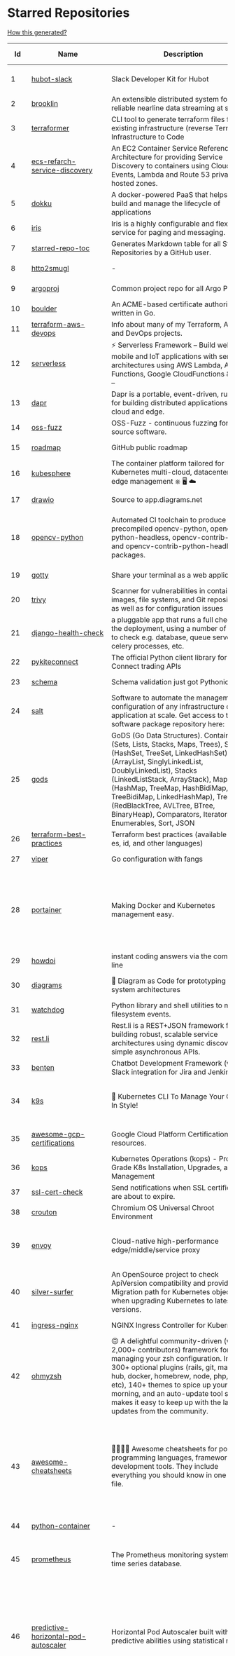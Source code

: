 # Starred Repositories  

[How this generated?](../master/USAGE.md)  

| Id 			| Name			| Description | Star Counts | Topics/Tags   | Last Updated 	|  
| ----------- | ----------- 	| ----------- | ----------- | ----------- 	| -----------   |  
|1|[hubot-slack](https://github.com/slackapi/hubot-slack.git)|Slack Developer Kit for Hubot|2272|hubot-adapter, hubot, coffeescript, slack, slack-app, bot|13-1-2022|  
|2|[brooklin](https://github.com/linkedin/brooklin.git)|An extensible distributed system for reliable nearline data streaming at scale|743||2-2-2022|  
|3|[terraformer](https://github.com/GoogleCloudPlatform/terraformer.git)|CLI tool to generate terraform files from existing infrastructure (reverse Terraform). Infrastructure to Code|6865||8-2-2022|  
|4|[ecs-refarch-service-discovery](https://github.com/awslabs/ecs-refarch-service-discovery.git)|An EC2 Container Service Reference Architecture for providing Service Discovery to containers using CloudWatch Events, Lambda and Route 53 private hosted zones. |437||25-7-2016|  
|5|[dokku](https://github.com/dokku/dokku.git)|A docker-powered PaaS that helps you build and manage the lifecycle of applications|22453||1-3-2022|  
|6|[iris](https://github.com/linkedin/iris.git)|Iris is a highly configurable and flexible service for paging and messaging.|653||9-2-2022|  
|7|[starred-repo-toc](https://github.com/yks0000/starred-repo-toc.git)|Generates Markdown table for all Starred Repositories by a GitHub user.|4|starred-repositories, starred|2-3-2022|  
|8|[http2smugl](https://github.com/neex/http2smugl.git)|-|411||10-11-2021|  
|9|[argoproj](https://github.com/argoproj/argoproj.git)|Common project repo for all Argo Projects|252||28-2-2022|  
|10|[boulder](https://github.com/letsencrypt/boulder.git)|An ACME-based certificate authority, written in Go. |4184||28-2-2022|  
|11|[terraform-aws-devops](https://github.com/antonbabenko/terraform-aws-devops.git)|Info about many of my Terraform, AWS, and DevOps projects.|269||21-12-2021|  
|12|[serverless](https://github.com/serverless/serverless.git)|⚡ Serverless Framework – Build web, mobile and IoT applications with serverless architectures using AWS Lambda, Azure Functions, Google CloudFunctions & more! – |42236||1-3-2022|  
|13|[dapr](https://github.com/dapr/dapr.git)|Dapr is a portable, event-driven, runtime for building distributed applications across cloud and edge.|17103||1-3-2022|  
|14|[oss-fuzz](https://github.com/google/oss-fuzz.git)|OSS-Fuzz - continuous fuzzing for open source software.|7145||1-3-2022|  
|15|[roadmap](https://github.com/github/roadmap.git)|GitHub public roadmap|6420||28-2-2022|  
|16|[kubesphere](https://github.com/kubesphere/kubesphere.git)|The container platform tailored for Kubernetes multi-cloud, datacenter, and edge management ⎈ 🖥 ☁️|8986||2-3-2022|  
|17|[drawio](https://github.com/jgraph/drawio.git)|Source to app.diagrams.net|28026||24-2-2022|  
|18|[opencv-python](https://github.com/opencv/opencv-python.git)|Automated CI toolchain to produce precompiled opencv-python, opencv-python-headless, opencv-contrib-python and opencv-contrib-python-headless packages.|2559|opencv, python, wheel, python-3, opencv-python, opencv-contrib-python, precompiled, pypi, manylinux|25-1-2022|  
|19|[gotty](https://github.com/yudai/gotty.git)|Share your terminal as a web application|16272||13-12-2017|  
|20|[trivy](https://github.com/aquasecurity/trivy.git)|Scanner for vulnerabilities in container images, file systems, and Git repositories, as well as for configuration issues|10862||27-2-2022|  
|21|[django-health-check](https://github.com/KristianOellegaard/django-health-check.git)|a pluggable app that runs a full check on the deployment, using a number of plugins to check e.g. database, queue server, celery processes, etc.|785||18-1-2022|  
|22|[pykiteconnect](https://github.com/zerodha/pykiteconnect.git)|The official Python client library for the Kite Connect trading APIs|650||3-12-2021|  
|23|[schema](https://github.com/keleshev/schema.git)|Schema validation just got Pythonic|2533||1-12-2021|  
|24|[salt](https://github.com/saltstack/salt.git)|Software to automate the management and configuration of any infrastructure or application at scale. Get access to the Salt software package repository here: |12189||2-3-2022|  
|25|[gods](https://github.com/emirpasic/gods.git)|GoDS (Go Data Structures). Containers (Sets, Lists, Stacks, Maps, Trees), Sets (HashSet, TreeSet, LinkedHashSet), Lists (ArrayList, SinglyLinkedList, DoublyLinkedList), Stacks (LinkedListStack, ArrayStack), Maps (HashMap, TreeMap, HashBidiMap, TreeBidiMap, LinkedHashMap), Trees (RedBlackTree, AVLTree, BTree, BinaryHeap), Comparators, Iterators, Enumerables, Sort, JSON|11144||18-11-2020|  
|26|[terraform-best-practices](https://github.com/antonbabenko/terraform-best-practices.git)|Terraform best practices (available in en, fr, es, id, and other languages)|1232||22-2-2022|  
|27|[viper](https://github.com/spf13/viper.git)|Go configuration with fangs|18416||12-2-2022|  
|28|[portainer](https://github.com/portainer/portainer.git)|Making Docker and Kubernetes management easy.|20977|docker, docker-swarm, ui, docker-deployment, docker-compose, docker-container, docker-image, portainer, docker-ui, dockerfile, moby, hacktoberfest, kubernetes|28-2-2022|  
|29|[howdoi](https://github.com/gleitz/howdoi.git)|instant coding answers via the command line|9329||19-2-2022|  
|30|[diagrams](https://github.com/mingrammer/diagrams.git)|:art: Diagram as Code for prototyping cloud system architectures|16264|diagram, diagram-as-code, architecture, graphviz|9-2-2022|  
|31|[watchdog](https://github.com/gorakhargosh/watchdog.git)|Python library and shell utilities to monitor filesystem events.|5162||29-12-2021|  
|32|[rest.li](https://github.com/linkedin/rest.li.git)|Rest.li is a REST+JSON framework for building robust, scalable service architectures using dynamic discovery and simple asynchronous APIs.|2176||1-3-2022|  
|33|[benten](https://github.com/intuit/benten.git)|Chatbot Development Framework (with Slack integration for Jira and Jenkins)|126||31-3-2021|  
|34|[k9s](https://github.com/derailed/k9s.git)|🐶 Kubernetes CLI To Manage Your Clusters In Style!|15471|k9s, kubernetes, kubernetes-cli, kubernetes-clusters, k8s, k8s-cluster, go, golang|25-1-2022|  
|35|[awesome-gcp-certifications](https://github.com/sathishvj/awesome-gcp-certifications.git)|Google Cloud Platform Certification resources.|2297|google-cloud-platform, certification, gcp, cloud|15-2-2022|  
|36|[kops](https://github.com/kubernetes/kops.git)|Kubernetes Operations (kops) - Production Grade K8s Installation, Upgrades, and Management|13762|kubernetes, go, cncf, containers, kops|2-3-2022|  
|37|[ssl-cert-check](https://github.com/Matty9191/ssl-cert-check.git)|Send notifications when SSL certificates are about to expire.|535||29-9-2021|  
|38|[crouton](https://github.com/dnschneid/crouton.git)|Chromium OS Universal Chroot Environment|8027||11-1-2022|  
|39|[envoy](https://github.com/envoyproxy/envoy.git)|Cloud-native high-performance edge/middle/service proxy|19069|cats, rocket-ships, cars, more-cats, cats-over-dogs, nanoservices, corgis, cncf|1-3-2022|  
|40|[silver-surfer](https://github.com/devtron-labs/silver-surfer.git)|An OpenSource project to check ApiVersion compatibility and provide Migration path for Kubernetes objects when upgrading Kubernetes to latest versions.|126|kubernetes, silver-surfer, kubedd, open-source, golang, hacktoberfest|29-10-2021|  
|41|[ingress-nginx](https://github.com/kubernetes/ingress-nginx.git)|NGINX Ingress Controller for Kubernetes|12191|ingress-controller, kubernetes, nginx|1-3-2022|  
|42|[ohmyzsh](https://github.com/ohmyzsh/ohmyzsh.git)|🙃   A delightful community-driven (with 2,000+ contributors) framework for managing your zsh configuration. Includes 300+ optional plugins (rails, git, macOS, hub, docker, homebrew, node, php, python, etc), 140+ themes to spice up your morning, and an auto-update tool so that makes it easy to keep up with the latest updates from the community.|141426|shell, zsh-configuration, theme, terminal, productivity, hacktoberfest, zsh, cli, cli-app, themes, plugins, plugin-framework|28-2-2022|  
|43|[awesome-cheatsheets](https://github.com/LeCoupa/awesome-cheatsheets.git)|👩‍💻👨‍💻 Awesome cheatsheets for popular programming languages, frameworks and development tools. They include everything you should know in one single file.|27173|cheatsheets, javascript, bash, nodejs, cheatsheet, database, language, frontend, backend, feathersjs, redis, vuejs, vim, django, programming-language, xcode, php, docker, kubernetes, sailsjs|23-2-2022|  
|44|[python-container](https://github.com/googleapis/python-container.git)|-|27||1-3-2022|  
|45|[prometheus](https://github.com/prometheus/prometheus.git)|The Prometheus monitoring system and time series database.|41253|monitoring, metrics, alerting, graphing, time-series, prometheus, hacktoberfest|28-2-2022|  
|46|[predictive-horizontal-pod-autoscaler](https://github.com/jthomperoo/predictive-horizontal-pod-autoscaler.git)|Horizontal Pod Autoscaler built with predictive abilities using statistical models|165|predictive-analytics, kubernetes, autoscaler, cpa, custompodautoscaler, custom-pod-autoscaler, horizontal-pod-autoscaler, predictions, statistical-models, replicas, autoscaling, hacktoberfest|28-12-2021|  
|47|[emissary](https://github.com/emissary-ingress/emissary.git)|open source Kubernetes-native API gateway for microservices built on the Envoy Proxy|3673|ambassador, kubernetes, gateway-api, microservice, cloud-native, api-gateway, docker, api-management, kubernetes-ingress, envoy-proxy, envoy, kubernetes-annotations|24-2-2022|  
|48|[x509-certificate-exporter](https://github.com/enix/x509-certificate-exporter.git)|A Prometheus exporter to monitor x509 certificates expiration in Kubernetes clusters or standalone|182|prometheus-exporter, kubernetes, monitoring-tool, certificates, expiration-monitoring, dashboard, grafana-dashboard, certificates-focusing, alert|1-2-2022|  
|49|[arrow](https://github.com/arrow-py/arrow.git)|🏹 Better dates & times for Python|7777|python, arrow, datetime, date, time, timestamp, timezones, hacktoberfest|18-2-2022|  
|50|[truffleHog](https://github.com/trufflesecurity/truffleHog.git)|Searches through git repositories for high entropy strings and secrets, digging deep into commit history|6403|entropy, secret, entropy-checks, regex, trufflehog|27-1-2022|  
|51|[trafficserver](https://github.com/apache/trafficserver.git)|Apache Traffic Server™ is a fast, scalable and extensible HTTP/1.1 and HTTP/2 compliant caching proxy server.|1435|proxy, cdn, cache, apache, hacktoberfest|1-3-2022|  
|52|[kubespray](https://github.com/kubernetes-sigs/kubespray.git)|Deploy a Production Ready Kubernetes Cluster|11921|kubernetes-cluster, ansible, kubernetes, high-availability, bare-metal, gce, aws, kubespray, k8s-sig-cluster-lifecycle, hacktoberfest|28-2-2022|  
|53|[google-api-python-client](https://github.com/googleapis/google-api-python-client.git)|🐍 The official Python client library for Google's discovery based APIs.|5448||1-3-2022|  
|54|[django](https://github.com/django/django.git)|The Web framework for perfectionists with deadlines.|62643|python, django, web, framework, orm, templates, models, views, apps|1-3-2022|  
|55|[go-leetcode](https://github.com/austingebauer/go-leetcode.git)|A collection of 100+ popular LeetCode problems solved in Go.|1701|leetcode, ctci|10-3-2021|  
|56|[ksonnet](https://github.com/ksonnet/ksonnet.git)|A CLI-supported framework that streamlines writing and deployment of Kubernetes configurations to multiple clusters.|1152||5-2-2019|  
|57|[fortio-operator](https://github.com/verfio/fortio-operator.git)|Load Testing Operator within the Kubernetes cluster and outside of it.|35||18-3-2019|  
|58|[driftctl](https://github.com/snyk/driftctl.git)|Detect, track and alert on infrastructure drift|1770|infrastructure-drift, iac, terraform, aws, drift, infrastructure-as-code, hacktoberfest|1-3-2022|  
|59|[octodns](https://github.com/octodns/octodns.git)|Tools for managing DNS across multiple providers|2135|dns, workflow, infrastructure-as-code|23-2-2022|  
|60|[containerd](https://github.com/containerd/containerd.git)|An open and reliable container runtime|10424|containerd, oci, containers, docker, cncf, cri, kubernetes, hacktoberfest|1-3-2022|  
|61|[cilium](https://github.com/cilium/cilium.git)|eBPF-based Networking, Security, and Observability|11015|containers, bpf, security, kubernetes, kubernetes-networking, cni, kernel, loadbalancing, monitoring, troubleshooting, xdp, ebpf, k8s, observability, networking|1-3-2022|  
|62|[argo-rollouts](https://github.com/argoproj/argo-rollouts.git)|Progressive Delivery for Kubernetes|1405|gitops, canary, bluegreen, kubernetes, argoproj, deployments, experiments, argo-rollouts, progressive-delivery|25-2-2022|  
|63|[wtfpython](https://github.com/satwikkansal/wtfpython.git)|What the f*ck Python? 😱|28288|python, wats, snippets, wtf, gotchas, documentation, pitfalls, interview-questions, python-interview-questions|17-1-2022|  
|64|[skaffold](https://github.com/GoogleContainerTools/skaffold.git)|Easy and Repeatable Kubernetes Development|12525|kubernetes, developer-tools, docker, containers|1-3-2022|  
|65|[pre-commit-terraform](https://github.com/antonbabenko/pre-commit-terraform.git)|pre-commit git hooks to take care of Terraform configurations|1565|git-hooks, terraform, code-style, hooks, pre-commit, automation|22-2-2022|  
|66|[project-layout](https://github.com/golang-standards/project-layout.git)|Standard Go Project Layout|29911|go, golang, project-template, standards, project-structure|22-8-2021|  
|67|[cloud-custodian](https://github.com/cloud-custodian/cloud-custodian.git)|Rules engine for cloud security, cost optimization, and governance, DSL in yaml for policies to query, filter, and take actions on resources|4012|aws, compliance, cloud, rules-engine, cloud-computing, management, serverless, lambda, gcp, azure|23-2-2022|  
|68|[awesome-algorithms](https://github.com/tayllan/awesome-algorithms.git)|A curated list of awesome places to learn and/or practice algorithms.|11106||1-3-2022|  
|69|[microservices-demo](https://github.com/GoogleCloudPlatform/microservices-demo.git)|Sample cloud-native application with 10 microservices showcasing Kubernetes, Istio, gRPC and OpenCensus.|11747|kubernetes, grpc, istio, opencensus, gke, skaffold, sample-application, google-cloud, samples|1-3-2022|  
|70|[terraform-cdk](https://github.com/hashicorp/terraform-cdk.git)|Define infrastructure resources using programming constructs and provision them using HashiCorp Terraform|3288|terraform, cdk, cdktf|1-3-2022|  
|71|[python-docs-samples](https://github.com/GoogleCloudPlatform/python-docs-samples.git)|Code samples used on cloud.google.com|5434|python, samples|1-3-2022|  
|72|[vizceral](https://github.com/Netflix/vizceral.git)|WebGL visualization for displaying animated traffic graphs|3891|graph, traffic, visualization, webgl, monitoring|20-7-2019|  
|73|[minikube](https://github.com/kubernetes/minikube.git)|Run Kubernetes locally|23390|minikube, kubernetes, cluster, containers, go, cncf|1-3-2022|  
|74|[shellcheck](https://github.com/koalaman/shellcheck.git)|ShellCheck, a static analysis tool for shell scripts|27974|haskell, shell, static-analysis, bash, linter, developer-tools|4-2-2022|  
|75|[sanic-prometheus](https://github.com/dkruchinin/sanic-prometheus.git)|Prometheus metrics for Sanic,  an async python web server|67|python, prometheus, sanic, monitoring|12-10-2020|  
|76|[terraform-switcher](https://github.com/warrensbox/terraform-switcher.git)|A command line tool to switch between different versions of terraform  (install with homebrew and more)|840|terraform, go, golang|24-1-2022|  
|77|[kubewatch](https://github.com/bitnami-labs/kubewatch.git)|Watch k8s events and trigger Handlers|2368|golang, kubernetes, slack|10-9-2020|  
|78|[pace](https://github.com/CodeByZach/pace.git)|Automatically add a progress bar to your site.|15395|pace, progress-bar, pace-js, loading-bar, loading-indicator, loading-animation|28-7-2021|  
|79|[awesome-flask](https://github.com/humiaozuzu/awesome-flask.git)|A curated list of awesome Flask resources and plugins|10445|flask, flask-resources, awesome|17-9-2019|  
|80|[Public-APIs](https://github.com/n0shake/Public-APIs.git)|📚 A public list of APIs from round the web.|18045||28-2-2022|  
|81|[terraform-multi-account](https://github.com/inovex/terraform-multi-account.git)|Some example how toadress multiple aws accounts with Terraform|20||12-6-2018|  
|82|[checkov](https://github.com/bridgecrewio/checkov.git)|Prevent cloud misconfigurations during build-time for Terraform, CloudFormation, Kubernetes, Serverless framework and other infrastructure-as-code-languages with Checkov by Bridgecrew.|3850|terraform, static-analysis, aws, gcp, azure, aws-security, azure-security, gcp-security, cloudformation, scans, compliance, kubernetes, kubernetes-security, devsecops, helm-charts, policy-as-code, infrastructure-as-code, devops, terraform-security, hacktoberfest|1-3-2022|  
|83|[linkerd2](https://github.com/linkerd/linkerd2.git)|Ultralight, security-first service mesh for Kubernetes. Main repo for Linkerd 2.x.|8138|service-mesh, rust, golang, kubernetes, linkerd, cloud-native|2-3-2022|  
|84|[tflint](https://github.com/terraform-linters/tflint.git)|A Pluggable Terraform Linter|2915|terraform, tflint, hcl2|28-2-2022|  
|85|[docker_practice](https://github.com/yeasy/docker_practice.git)|Learn and understand Docker technologies, with real DevOps practice!|20055|docker, book, cloud-computing, container, kubernetes, swarm, mesos, spark, devops, linux|24-2-2022|  
|86|[moby](https://github.com/moby/moby.git)|Moby Project - a collaborative project for the container ecosystem to assemble container-based systems|62306|docker, containers, go|1-3-2022|  
|87|[python-telegram-bot](https://github.com/python-telegram-bot/python-telegram-bot.git)|We have made you a wrapper you can't refuse|17814|python, telegram, bot, chatbot, framework, hacktoberfest|2-2-2022|  
|88|[gloo](https://github.com/solo-io/gloo.git)|The Feature-rich, Kubernetes-native, Next-Generation API Gateway Built on Envoy|3303|gloo, envoy, api-gateway, serverless, api-management, kubernetes, kubernetes-ingress-controller, microservices, hybrid-apps, legacy-apps, grpc, cloud-native, envoy-proxy|1-3-2022|  
|89|[charts](https://github.com/helm/charts.git)|⚠️(OBSOLETE) Curated applications for Kubernetes|15372|kubernetes, charts, helm|21-12-2021|  
|90|[alpha_vantage](https://github.com/RomelTorres/alpha_vantage.git)|A python wrapper for Alpha Vantage API for financial data.|3603|alpha-vantage, pandas, financial-data, python, stock, alphavantage, json, finance, api-wrapper, cryptocurrency, bitcoin|14-6-2021|  
|91|[Gooey](https://github.com/chriskiehl/Gooey.git)|Turn (almost) any Python command line program into a full GUI application with one line|15497||4-2-2022|  
|92|[telegram-bot-heroku-deploy](https://github.com/AnshumanFauzdar/telegram-bot-heroku-deploy.git)|Detailed guide to initially deploy a simple telegram python bot to heroku|32|heroku-app, telegram-bot, telegram, deploy, hacktoberfest|5-2-2022|  
|93|[lens](https://github.com/lensapp/lens.git)|Lens - The way the world runs Kubernetes|17100|kubernetes, kubernetes-ui, kubernetes-dashboard, cloud-native, devops, containers|1-3-2022|  
|94|[kind](https://github.com/kubernetes-sigs/kind.git)|Kubernetes IN Docker - local clusters for testing Kubernetes|9370|k8s-sig-testing, kubernetes, kubeadm, golang, docker, podman|25-2-2022|  
|95|[google-cloud-python](https://github.com/googleapis/google-cloud-python.git)|Google Cloud Client Library for Python|3806||28-2-2022|  
|96|[pipenv](https://github.com/pypa/pipenv.git)| Python Development Workflow for Humans.|22727|pip, python, packaging, virtualenv, pipfile|20-2-2022|  
|97|[linkedin-skill-assessments-quizzes](https://github.com/Ebazhanov/linkedin-skill-assessments-quizzes.git)|Full reference of LinkedIn answers 2022 for skill assessments (aws-lambda, rest-api, javascript, react, git, html, jquery, mongodb, java, Go, python, machine-learning, power-point) linkedin excel test lösungen, linkedin machine learning test LinkedIn test questions and answers |10204|linkedin, quiz-questions, answers, assessment, quiz, linkedin-questions, free, hacktoberfest, hacktoberfest2020, exam, skills, hacktoberfest2021, golang, 2022|1-3-2022|  
|98|[gcsfuse](https://github.com/GoogleCloudPlatform/gcsfuse.git)|A user-space file system for interacting with Google Cloud Storage|1409||1-3-2022|  
|99|[recommenders](https://github.com/microsoft/recommenders.git)|Best Practices on Recommendation Systems|12461|machine-learning, recommender, ranking, deep-learning, python, jupyter-notebook, recommendation-algorithm, rating, operationalization, kubernetes, azure, microsoft, recommendation-system, recommendation-engine, recommendation, data-science, tutorial, artificial-intelligence|13-1-2022|  
|100|[awesome-microservices](https://github.com/mfornos/awesome-microservices.git)|A curated list of Microservice Architecture related principles and technologies.|10835|awesome, microservices, microservices-architecture, cloud-native, cloud-computing|9-2-2022|  
|101|[bcc](https://github.com/iovisor/bcc.git)|BCC - Tools for BPF-based Linux IO analysis, networking, monitoring, and more|13855||25-2-2022|  
|102|[ultimate-go](https://github.com/hoanhan101/ultimate-go.git)|The Ultimate Go Study Guide|14753|golang, computer-systems, programming, ebook, study-guide|17-9-2021|  
|103|[terminals-are-sexy](https://github.com/k4m4/terminals-are-sexy.git)|💥 A curated list of Terminal frameworks, plugins & resources for CLI lovers.|10386|terminal, curated-list, awesome-lists, cli-lovers|13-12-2020|  
|104|[xdp-tutorial](https://github.com/xdp-project/xdp-tutorial.git)|XDP tutorial|1169|xdp, bpf, libbpf, tutorial|15-2-2022|  
|105|[fish-shell](https://github.com/fish-shell/fish-shell.git)|The user-friendly command line shell.|18324||27-2-2022|  
|106|[influxdb](https://github.com/influxdata/influxdb.git)|Scalable datastore for metrics, events, and real-time analytics|23084|influxdb, monitoring, database, time-series, metrics, go, react|28-2-2022|  
|107|[python-slack-sdk](https://github.com/slackapi/python-slack-sdk.git)|Slack Developer Kit for Python|3352|python, slack, slackapi, asyncio, aiohttp-client, aiohttp, websockets, websocket, websocket-client, socket-mode|24-2-2022|  
|108|[dockerfiles](https://github.com/jessfraz/dockerfiles.git)|Various Dockerfiles I use on the desktop and on servers.|12376|dockerfiles, bash, docker, dockerfile, linux, shell, containers|27-3-2021|  
|109|[http-api-design](https://github.com/interagent/http-api-design.git)|HTTP API design guide extracted from work on the Heroku Platform API|13545||18-11-2021|  
|110|[mypy](https://github.com/python/mypy.git)|Optional static typing for Python|12635|python, types, typing, typechecker, linter|2-3-2022|  
|111|[professional-services](https://github.com/GoogleCloudPlatform/professional-services.git)|Common solutions and tools developed by Google Cloud's Professional Services team|2027|google-cloud-platform, google-cloud-dataflow, google-cloud-ml, google-cloud-compute, gke, bigquery, solutions, tools, examples|1-3-2022|  
|112|[echo](https://github.com/labstack/echo.git)|High performance, minimalist Go web framework|21730|go, echo, web, middleware, microservice, websocket, ssl, letsencrypt, micro-framework, https, http2, web-framework, labstack-echo|1-3-2022|  
|113|[awesome-docker](https://github.com/veggiemonk/awesome-docker.git)|:whale: A curated list of Docker resources and projects|21297|docker, awesome, awesome-list, container, tools, dockerfile, list, moby, docker-container, docker-image, docker-environment, docker-deployment, docker-swarm, docker-api, docker-monitoring, docker-machine, docker-security, docker-registry|1-3-2022|  
|114|[rancher](https://github.com/rancher/rancher.git)|Complete container management platform|18612|rancher, docker, kubernetes, orchestration, cattle, containers|1-3-2022|  
|115|[kubetools](https://github.com/collabnix/kubetools.git)|Kubetools - Curated List of Kubernetes Tools|445|hacktoberfest, hacktoberfest2020, kubernetes, helm, helmpack, helmcharts, jenkins, iot, monitoring, monitoring-tool, prometheus, thanos, grafana, kubernetes-clusters, kubernetes-operational, kubernetes-resource, k8s-cluster, kubernetes-cli|1-3-2022|  
|116|[chef](https://github.com/chef/chef.git)|Chef Infra, a powerful automation platform that transforms infrastructure into code automating how infrastructure is configured, deployed and managed across any environment, at any scale|6822|chef, devops, cfgmgt, infrastructure, automation, deployment, hacktoberfest|2-3-2022|  
|117|[docker-cheat-sheet](https://github.com/wsargent/docker-cheat-sheet.git)|Docker Cheat Sheet|20673|docker, cheet-sheet|31-10-2021|  
|118|[ami-query](https://github.com/intuit/ami-query.git)|Provide a REST interface to your organization's AMIs|36||31-8-2020|  
|119|[awesome-python](https://github.com/vinta/awesome-python.git)|A curated list of awesome Python frameworks, libraries, software and resources|118235|awesome, python, collections, python-library, python-framework, python-resources|17-12-2021|  
|120|[my-mac-os](https://github.com/nikitavoloboev/my-mac-os.git)|List of applications and tools that make my macOS experience even more amazing|18461|macos, curated, alfred, macros, personal, applications, karabiner, mac-setup, ios, nix, awesome|27-8-2021|  
|121|[cobra](https://github.com/spf13/cobra.git)|A Commander for modern Go CLI interactions|25442|cobra, cobra-library, cobra-generator, posix-compliant-flags, command-cobra, cli-app, command-line, commandline, command, cli, go, golang, golang-library, golang-application, subcommands, posix|28-2-2022|  
|122|[keras-yolo2](https://github.com/experiencor/keras-yolo2.git)|Easy training on custom dataset. Various backends (MobileNet and SqueezeNet) supported. A YOLO demo to detect raccoon run entirely in brower is accessible at https://git.io/vF7vI (not on Windows).|1698|convolutional-networks, deep-learning, yolo2, realtime, regression|31-12-2019|  
|123|[kubernetes-the-hard-way](https://github.com/kelseyhightower/kubernetes-the-hard-way.git)|Bootstrap Kubernetes the hard way on Google Cloud Platform. No scripts.|30240||2-5-2021|  
|124|[leveldb](https://github.com/google/leveldb.git)|LevelDB is a fast key-value storage library written at Google that provides an ordered mapping from string keys to string values.|28521||17-1-2022|  
|125|[awesome-kubernetes](https://github.com/ramitsurana/awesome-kubernetes.git)|A curated list for awesome kubernetes sources :ship::tada:|12492|kubernetes, minikube, meetup, resource, kubernetes-sources, google-cloud, kubernetes-cluster, deploy-kubernetes, aws, enterprise-kubernetes-products, monitoring-kubernetes, azure, schedule, google-kubernetes, docker, cloud-providers, books, machine-learning|12-2-2022|  
|126|[kafka-monitor](https://github.com/linkedin/kafka-monitor.git)|Xinfra Monitor monitors the availability of Kafka clusters by producing synthetic workloads using end-to-end pipelines to obtain derived vital statistics - E2E latency, service produce/consume availability, offsets commit availability & latency, message loss rate and more.|1844|kafka-monitor, kafka-cluster, monitor-topic, partition, broker, partition-count, leader, latency, cluster, metrics, kmf, kafka-broker, xinfra-monitor, monitor-single-clusters, reassigns-partition, jmx-metrics, clusters, xinfra, monitor, topic|24-1-2022|  
|127|[faas](https://github.com/openfaas/faas.git)|OpenFaaS - Serverless Functions Made Simple|21169|functions-as-a-service, functions, lambda, serverless, prometheus, kubernetes, k8s, serverless-functions, paas, gitops, faas, docker, golang, nodejs|22-2-2022|  
|128|[poetry](https://github.com/python-poetry/poetry.git)|Python dependency management and packaging made easy.|18505|python, dependency-manager, package-manager, packaging, hacktoberfest|1-3-2022|  
|129|[azure-sdk-for-python](https://github.com/Azure/azure-sdk-for-python.git)|This repository is for active development of the Azure SDK for Python. For consumers of the SDK we recommend visiting our public developer docs at https://docs.microsoft.com/python/azure/ or our versioned developer docs at https://azure.github.io/azure-sdk-for-python. |2536|python, azure, azure-sdk|2-3-2022|  
|130|[troposphere](https://github.com/cloudtools/troposphere.git)|troposphere - Python library to create AWS CloudFormation descriptions|4638|aws-cloudformation, cloudformation, python, python3, troposphere|28-2-2022|  
|131|[awesome-readme](https://github.com/matiassingers/awesome-readme.git)|A curated list of awesome READMEs|11332|awesome-list, awesome, list, readme|13-12-2021|  
|132|[professional-programming](https://github.com/charlax/professional-programming.git)|A collection of full-stack resources for programmers.|16110|read-articles, programmer, professional, scalability, concepts, documentation, lessons-learned, engineer, programming-language, learning, architecture, computer-science|24-1-2022|  
|133|[fasthttp](https://github.com/valyala/fasthttp.git)|Fast HTTP package for Go. Tuned for high performance. Zero memory allocations in hot paths. Up to 10x faster than net/http|16992||1-3-2022|  
|134|[locust](https://github.com/locustio/locust.git)|Scalable user load testing tool written in Python|18291|locust, python, load-testing, performance-testing, http, benchmarking, load-generator|1-3-2022|  
|135|[system-design-interview](https://github.com/checkcheckzz/system-design-interview.git)|System design interview for IT companies|16967|interview, interview-questions, interview-preparation, design-systems, system, system-design|23-12-2020|  
|136|[celery](https://github.com/celery/celery.git)|Distributed Task Queue (development branch)|18738|python, task-manager, task-scheduler, task-runner, queue-workers, queued-jobs, queue-tasks, amqp, redis, sqs, sqs-queue, python3, python-library|1-3-2022|  
|137|[click](https://github.com/pallets/click.git)|Python composable command line interface toolkit|12117|python, cli, click, pallets|1-3-2022|  
|138|[grafana](https://github.com/grafana/grafana.git)|The open and composable observability and data visualization platform. Visualize metrics, logs, and traces from multiple sources like Prometheus, Loki, Elasticsearch, InfluxDB, Postgres and many more. |47241|grafana, monitoring, analytics, metrics, influxdb, prometheus, elasticsearch, alerting, data-visualization, go, dashboard, business-intelligence, mysql, postgres, hacktoberfest|1-3-2022|  
|139|[tqdm](https://github.com/tqdm/tqdm.git)|A Fast, Extensible Progress Bar for Python and CLI|21307|progressbar, progressmeter, progress-bar, meter, rate, console, terminal, time, progress, gui, python, parallel, cli, utilities, jupyter, discord, telegram, pandas, keras, closember|28-2-2022|  
|140|[awesome-macOS](https://github.com/iCHAIT/awesome-macOS.git)|  A curated list of awesome applications, softwares, tools and shiny things for macOS.|12767|macos, mac, awesome-list, apple, awesome-lists, awesome, list|4-2-2022|  
|141|[project-based-learning](https://github.com/practical-tutorials/project-based-learning.git)|Curated list of project-based tutorials|63678|tutorial, project, beginner-project, webdevelopment, python, javascript, cpp, golang|28-1-2022|  
|142|[schedule](https://github.com/dbader/schedule.git)|Python job scheduling for humans.|9455||26-6-2021|  
|143|[packer](https://github.com/hashicorp/packer.git)|Packer is a tool for creating identical machine images for multiple platforms from a single source configuration.|13534||2-3-2022|  
|144|[tokei](https://github.com/XAMPPRocky/tokei.git)|Count your code, quickly.|6266|tokei, cloc, badge, rust, windows, linux, macos, statistics, code, cli|19-2-2022|  
|145|[json-server](https://github.com/typicode/json-server.git)|Get a full fake REST API with zero coding in less than 30 seconds (seriously)|59830|||  
|146|[coreutils](https://github.com/uutils/coreutils.git)|Cross-platform Rust rewrite of the GNU coreutils|10961|rust, coreutils, gnu-coreutils, busybox, cross-platform, command-line-tool|1-3-2022|  
|147|[osquery](https://github.com/osquery/osquery.git)|SQL powered operating system instrumentation, monitoring, and analytics.|18701|security, monitoring, intrusion-detection, sql, hacktoberfest|28-2-2022|  
|148|[ansible](https://github.com/ansible/ansible.git)|Ansible is a radically simple IT automation platform that makes your applications and systems easier to deploy and maintain. Automate everything from code deployment to network configuration to cloud management, in a language that approaches plain English, using SSH, with no agents to install on remote systems. https://docs.ansible.com.|52283|python, ansible, hacktoberfest|2-3-2022|  
|149|[katran](https://github.com/facebookincubator/katran.git)|A high performance layer 4 load balancer|3521||2-3-2022|  
|150|[fortio](https://github.com/fortio/fortio.git)|Fortio load testing library, command line tool, advanced echo server and web UI in go (golang). Allows to specify a set query-per-second load and record latency histograms and other useful stats.|2318|golang, golang-library, golang-application, performance, performance-testing, performance-visualization, http, grpc, proxy, go|27-2-2022|  
|151|[auto](https://github.com/intuit/auto.git)|Generate releases based on semantic version labels on pull requests.|1605|release, auto-release, github, slack, jira, releases, publishing, hack, hacktoberfest|20-1-2022|  
|152|[awesome-deep-learning](https://github.com/ChristosChristofidis/awesome-deep-learning.git)|A curated list of awesome Deep Learning tutorials, projects and communities.|18365|deep-learning, neural-network, machine-learning, awesome, awesome-list, recurrent-networks, deep-networks, deep-learning-tutorial, face-images|30-11-2020|  
|153|[nginx-admins-handbook](https://github.com/trimstray/nginx-admins-handbook.git)|How to improve NGINX performance, security, and other important things.|12556|nginx, nginx-proxy, nginx-configuration, security, performance, http, https, ssllabs, notes, cheatsheet, reference, handbook, best-practices, hacks, snippets, tengine, openresty|20-10-2021|  
|154|[helm](https://github.com/helm/helm.git)|The Kubernetes Package Manager|21223|cncf, chart, kubernetes, helm, charts|24-2-2022|  
|155|[awesome-sysadmin](https://github.com/awesome-foss/awesome-sysadmin.git)|A curated list of amazingly awesome open source sysadmin resources.|13193|awesome, awesome-list, sysadmin, list|7-10-2021|  
|156|[game_control](https://github.com/ChoudharyChanchal/game_control.git)|-|744|||  
|157|[kubescape](https://github.com/armosec/kubescape.git)|Kubescape is a K8s open-source tool providing a multi-cloud K8s single pane of glass, including risk analysis, security compliance, RBAC visualizer and image vulnerabilities scanning. |5296|kubernetes, security, nsa, mitre-attack, devops|20-2-2022|  
|158|[miniserve](https://github.com/svenstaro/miniserve.git)|🌟 For when you really just want to serve some files over HTTP right now!|3083|serve, http-server, server, static-files, cli, command-line, command-line-tool|1-3-2022|  
|159|[argo-cd](https://github.com/argoproj/argo-cd.git)|Declarative continuous deployment for Kubernetes.|8588|argo, kubernetes, continuous-deployment, gitops, continuous-delivery, docker, cd, cicd, pipeline, devops, ci-cd, argo-cd, ksonnet, helm, hacktoberfest|2-3-2022|  
|160|[statsd](https://github.com/statsd/statsd.git)|Daemon for easy but powerful stats aggregation|16291|statsd, graphite, javascript, metrics, nodejs|27-12-2021|  
|161|[traefik](https://github.com/traefik/traefik.git)|The Cloud Native Application Proxy|37045|microservice, docker, marathon, mesos, consul, etcd, kubernetes, load-balancer, reverse-proxy, zookeeper, letsencrypt, golang, go|21-2-2022|  
|162|[linux-insides](https://github.com/0xAX/linux-insides.git)|A little bit about a linux kernel|24241|linux-kernel, linux-insides, linux|20-2-2022|  
|163|[managers-playbook](https://github.com/ksindi/managers-playbook.git)|:book: Heuristics for effective management|4599|management, one-on-ones, feedback, advice, coaching, meetings, decision-making|3-8-2021|  
|164|[graphene-django](https://github.com/graphql-python/graphene-django.git)|Integrate GraphQL into your Django project.|3802|graphene, django, python, graphql||  
|165|[terrascan](https://github.com/accurics/terrascan.git)|Detect compliance and security violations across Infrastructure as Code to mitigate risk before provisioning cloud native infrastructure.|2814|security-tools, infrastructure-as-code, devsecops, devops, security, terraform, aws, cloudsecurity, cloud-security, terrascan, infrastructure, security-violations, architecture, kubernetes, iac, sast, azure-security, aws-security, gcp-security, scans||  
|166|[telegraf](https://github.com/influxdata/telegraf.git)|The plugin-driven server agent for collecting & reporting metrics.|11235|telegraf, monitoring, time-series, metrics|1-3-2022|  
|167|[ipython](https://github.com/ipython/ipython.git)|Official repository for IPython itself. Other repos in the IPython organization contain things like the website, documentation builds, etc.|15259|ipython, jupyter, data-science, notebook, python, repl, closember, hacktoberfest|27-2-2022|  
|168|[katib](https://github.com/kubeflow/katib.git)|Repository for hyperparameter tuning|1150||21-2-2022|  
|169|[kubernetes-handbook](https://github.com/rootsongjc/kubernetes-handbook.git)|Kubernetes中文指南/云原生应用架构实战手册 -  https://jimmysong.io/kubernetes-handbook|9653|kubernetes, cloud-native, service-mesh, handbook, cncf, gitbook, k8s, istio|2-3-2022|  
|170|[cheatsheets.pdf](https://github.com/qg0/cheatsheets.pdf.git)|📚 Various cheatsheets in PDF|198|pandas, keras, python, django, deep-learning, scikit-learn, skipy, numpy, python3, django-framework, r, jupyter, jython, ipython, cheatsheet, apache-spark, cheat-sheets, cheatsheets, jquery, php|19-3-2021|  
|171|[go-fuzz](https://github.com/dvyukov/go-fuzz.git)|Randomized testing for Go|4303|fuzzing, testing, go||  
|172|[falcon](https://github.com/falconry/falcon.git)|The no-nonsense REST API and microservices framework for Python developers, with a focus on reliability, correctness, and performance at scale.|8701|python, framework, rest, microservices, web, api, http, wsgi, asgi, api-rest|1-3-2022|  
|173|[learnopencv](https://github.com/spmallick/learnopencv.git)|Learn OpenCV  : C++ and Python Examples|15761|computer-vision, machine-learning, ai, deep-learning, deep-neural-networks, deeplearning, computervision, opencv, opencv-python, opencv-library, opencv3, opencv-cpp, opencv-tutorial|23-2-2022|  
|174|[kapacitor](https://github.com/influxdata/kapacitor.git)|Open source framework for processing, monitoring, and alerting on time series data|2112|kapacitor, monitoring, time-series|25-1-2022|  
|175|[goreleaser](https://github.com/goreleaser/goreleaser.git)|Deliver Go binaries as fast and easily as possible|9686|homebrew, golang, travis, release-automation, docker, snapcraft, package, deb, rpm, go, apk, hacktoberfest, github-actions|1-3-2022|  
|176|[typing](https://github.com/python/typing.git)|Python static typing home. Contains the source for typing_extensions and the documentation. Also hosts a user help forum.|1162|python, types, typing, static-typing, gradual-typing|21-2-2022|  
|177|[goaccess](https://github.com/allinurl/goaccess.git)|GoAccess is a real-time web log analyzer and interactive viewer that runs in a terminal in *nix systems or through your browser.|14404|goaccess, c, real-time, data-analysis, analytics, nginx, apache, webserver, web-analytics, monitoring, dashboard, command-line, gdpr, privacy, cli, tui, google-analytics, ncurses, terminal|19-2-2022|  
|178|[kubectx](https://github.com/ahmetb/kubectx.git)|Faster way to switch between clusters and namespaces in kubectl|12428|kubernetes, kubectl, kubectl-plugins, kubernetes-clusters|11-1-2022|  
|179|[pipeline](https://github.com/tektoncd/pipeline.git)|A cloud-native Pipeline resource.|6928|tekton, pipeline, kubernetes, cdf, hacktoberfest|1-3-2022|  
|180|[shiv](https://github.com/linkedin/shiv.git)|shiv is a command line utility for building fully self contained Python zipapps as outlined in PEP 441, but with all their dependencies included.|1389||24-1-2022|  
|181|[hyper](https://github.com/vercel/hyper.git)|A terminal built on web technologies|37956|terminal, javascript, html, css, react, terminal-emulators, hyper, macos, linux|28-2-2022|  
|182|[requests](https://github.com/psf/requests.git)|A simple, yet elegant, HTTP library.|46994|python, http, forhumans, requests, python-requests, client, humans, cookies||  
|183|[caddy](https://github.com/caddyserver/caddy.git)|Fast, multi-platform web server with automatic HTTPS|37507|go, web-server, caddyfile, http, http-server, reverse-proxy, https, tls, automatic-https, privacy, security||  
|184|[aws-load-balancer-controller](https://github.com/kubernetes-sigs/aws-load-balancer-controller.git)|A Kubernetes controller for Elastic Load Balancers|2713|kubernetes-ingress-controller, aws, ingress-resource, kubernetes, ingress, k8s-sig-aws|23-2-2022|  
|185|[istio](https://github.com/istio/istio.git)|Connect, secure, control, and observe services.|29633|microservices, service-mesh, lyft-envoy, kubernetes, api-management, circuit-breaker, polyglot-microservices, enforce-policies, proxies, microservice, envoy, consul, nomad, request-routing, resiliency, fault-injection|2-3-2022|  
|186|[consul](https://github.com/hashicorp/consul.git)|Consul is a distributed, highly available, and data center aware solution to connect and configure applications across dynamic, distributed infrastructure.|24350|consul, service-mesh, service-discovery, kubernetes, vault, ecs, api-gateway|1-3-2022|  
|187|[public-apis](https://github.com/public-apis/public-apis.git)|A collective list of free APIs|182080|api, public-apis, free, apis, list, development, software, public, resources, dataset, open-source, public-api, lists||  
|188|[doitlive](https://github.com/sloria/doitlive.git)|Because sometimes you need to do it live|3097|command-line, presentations, python, live-coding, cli, click, bash, zsh, ipython, script, hacktoberfest|24-5-2021|  
|189|[Python-for-Algorithms--Data-Structures--and-Interviews](https://github.com/jmportilla/Python-for-Algorithms--Data-Structures--and-Interviews.git)|Files for Udemy Course on Algorithms and Data Structures|1986||30-12-2021|  
|190|[compose](https://github.com/docker/compose.git)|Define and run multi-container applications with Docker|25108|docker, docker-compose, orchestration, go, golang|1-3-2022|  
|191|[wtf](https://github.com/wtfutil/wtf.git)|The personal information dashboard for your terminal|13137|golang, dashboard, terminal, tui, cui, go, devops, wtf, wtfutil, hacktoberfest|18-2-2022|  
|192|[argo-workflows](https://github.com/argoproj/argo-workflows.git)|Workflow engine for Kubernetes|10545|workflow, kubernetes, argo, dag, knative, airflow, machine-learning, argo-workflows, workflow-engine, hacktoberfest, cloud-native, cncf, k8s|2-3-2022|  
|193|[github1s](https://github.com/conwnet/github1s.git)|One second to read GitHub code with VS Code.|20691|hacktoberfest||  
|194|[admiral](https://github.com/istio-ecosystem/admiral.git)|Admiral provides automatic configuration generation, syncing and service discovery for multicluster Istio service mesh|423|admiral, service-mesh, istio, k8s, multi-cluster, automation, configuration, service-discovery, multicluster, microservices, clusters|10-2-2022|  
|195|[google-maps-services-python](https://github.com/googlemaps/google-maps-services-python.git)|Python client library for Google Maps API Web Services|3487|python, client-library||  
|196|[every-programmer-should-know](https://github.com/mtdvio/every-programmer-should-know.git)|A collection of (mostly) technical things every software developer should know about|52440|cc-by, computer-science, educational, novice, collection||  
|197|[coding-interview-university](https://github.com/jwasham/coding-interview-university.git)|A complete computer science study plan to become a software engineer.|210860|computer-science, interview, programming-interviews, study-plan, data-structures, algorithms, software-engineering, algorithm, coding-interviews, interview-prep, coding-interview, interview-preparation|28-2-2022|  
|198|[request](https://github.com/request/request.git)|🏊🏾 Simplified HTTP request client.|25428|||  
|199|[gping](https://github.com/orf/gping.git)|Ping, but with a graph|5821|||  
|200|[bokeh](https://github.com/bokeh/bokeh.git)|Interactive Data Visualization in the browser, from  Python|16007|bokeh, python, interactive-plots, javascript, visualization, plotting, plots, data-visualisation, notebooks, jupyter, visualisation, numfocus|2-3-2022|  
|201|[age](https://github.com/FiloSottile/age.git)|A simple, modern and secure encryption tool (and Go library) with small explicit keys, no config options, and UNIX-style composability.|10034|built-at-rc, age-encryption||  
|202|[mergestat](https://github.com/mergestat/mergestat.git)|Query git repositories with SQL. Generate reports, perform status checks, analyze codebases. 🔍 📊|2823|git, sql, sqlite, golang, go, cli, command-line|17-2-2022|  
|203|[faker](https://github.com/joke2k/faker.git)|Faker is a Python package that generates fake data for you.|13809|python, fake, testing, dataset, fake-data, test-data, test-data-generator|28-2-2022|  
|204|[strimzi-kafka-operator](https://github.com/strimzi/strimzi-kafka-operator.git)|Apache Kafka running on Kubernetes|2985|kafka, kubernetes, openshift, docker, messaging, enmasse, kafka-connect, kafka-streams, data-streaming, data-stream, data-streams, kubernetes-operator, kubernetes-controller|1-3-2022|  
|205|[pyWhat](https://github.com/bee-san/pyWhat.git)|🐸   Identify anything. pyWhat easily lets you identify emails, IP addresses, and more. Feed it a .pcap file or some text and it'll tell you what it is! 🧙‍♀️|5042|cyber, security, hacking, cybersecurity, malware, re, python, pcap, malware-analysis, malware-research, tryhackme, hacktoberfest||  
|206|[ytfzf](https://github.com/pystardust/ytfzf.git)|A posix script to find and watch youtube videos from the terminal. (Without API)|2427|youtube, cli, terminal, posix, fzf, dmenu, ueberzug||  
|207|[forcediphttpsadapter](https://github.com/Roadmaster/forcediphttpsadapter.git)|A requests TransportAdapter allowing to force a specific IP for HTTPS connections.|38|||  
|208|[teleport](https://github.com/gravitational/teleport.git)|Certificate authority and access plane for SSH, Kubernetes, web apps, databases and desktops|11129|ssh, go, bastion, teleport-binaries, certificate, golang, cluster, teleport, firewall, security, jumpserver, rbac, audit, pam, kubernetes, kubernetes-access, firewalls, database-access, postgres, rdp|2-3-2022|  
|209|[awesome-hyper](https://github.com/bnb/awesome-hyper.git)|🖥 Delightful Hyper plugins, themes, and resources|9747|hyper, hyperterm, zeit, terminal, awesome, awesome-list|13-7-2021|  
|210|[marathon](https://github.com/mesosphere/marathon.git)|Deploy and manage containers (including Docker) on top of Apache Mesos at scale.|4041|dcos-orchestration-guild, dcos||  
|211|[slate](https://github.com/slatedocs/slate.git)|Beautiful static documentation for your API|33729|slate, api-documentation, api, static-site-generator|15-12-2021|  
|212|[vegeta](https://github.com/tsenart/vegeta.git)|HTTP load testing tool and library. It's over 9000!|19124|load-testing, go, benchmarking, http|11-10-2020|  
|213|[awesome-pentest](https://github.com/enaqx/awesome-pentest.git)|A collection of awesome penetration testing resources, tools and other shiny things|15534|awesome, awesome-list|11-2-2022|  
|214|[azure4everyone-samples](https://github.com/MarczakIO/azure4everyone-samples.git)|-|162||12-2-2022|  
|215|[cli](https://github.com/cli/cli.git)|GitHub’s official command line tool|27432|github-api-v4, cli, git, golang||  
|216|[algorithm-visualizer](https://github.com/algorithm-visualizer/algorithm-visualizer.git)|:fireworks:Interactive Online Platform that Visualizes Algorithms from Code|36403|algorithm, data-structure, visualization, animation||  
|217|[iris](https://github.com/kataras/iris.git)|The fastest HTTP/2 Go Web Framework. AWS Lambda, gRPC, MVC, Unique Router, Websockets, Sessions, Test suite, Dependency Injection and more. A true successor of expressjs and laravel   谢谢 https://github.com/kataras/iris/issues/1329  |21911|go, framework, server, middleware, router, performance, iris, web-framework, mvc, golang, expressjs, laravel||  
|218|[kraken](https://github.com/uber/kraken.git)|P2P Docker registry capable of distributing TBs of data in seconds|4955|docker, docker-registry, container, docker-image, p2p, bittorrent||  
|219|[go-restful](https://github.com/emicklei/go-restful.git)|package for building REST-style Web Services using Go|4376|rest, go, customizable, routing, openapi||  
|220|[core](https://github.com/home-assistant/core.git)|:house_with_garden: Open source home automation that puts local control and privacy first.|50180|python, home-automation, iot, internet-of-things, mqtt, raspberry-pi, asyncio||  
|221|[sceptre](https://github.com/Sceptre/sceptre.git)|Build better AWS infrastructure|1298|aws, cloudformation, infrastructure, python, devops, cloud, sceptre|23-2-2022|  
|222|[autoscaler](https://github.com/kubernetes/autoscaler.git)|Autoscaling components for Kubernetes|5408|||  
|223|[dotfiles](https://github.com/bbkane/dotfiles.git)|Configs for apps I care about|18|dotfiles, zsh, neovim, vscode, git, sqlite, sqlite3||  
|224|[loguru](https://github.com/Delgan/loguru.git)|Python logging made (stupidly) simple|11163|python, logging, logger, log|20-2-2022|  
|225|[litestream](https://github.com/benbjohnson/litestream.git)|Streaming replication for SQLite.|4301|sqlite, replication, s3||  
|226|[Python](https://github.com/TheAlgorithms/Python.git)|All Algorithms implemented in Python|130129|python, algorithm, algorithms-implemented, algorithm-competitions, algos, sorts, searches, sorting-algorithms, education, learn, practice, community-driven, interview, hacktoberfest|13-2-2022|  
|227|[typer](https://github.com/tiangolo/typer.git)|Typer, build great CLIs. Easy to code. Based on Python type hints.|7308|cli, click, python3, typehints, terminal, shell, python, typer||  
|228|[aws-eks-kubernetes-masterclass](https://github.com/stacksimplify/aws-eks-kubernetes-masterclass.git)|AWS EKS Kubernetes - Masterclass   DevOps, Microservices|379|kubernetes, kubernetes-pods, kubernetes-deployment, kubernetes-services, kubernetes-secrets, aws-eks, aws-eks-cluster, aws-ebs, aws-rds, aws-alb, aws-alb-ingress-controller, aws-fargate, aws-codebuild, aws-codecommit, aws-codepipeline, fluentd, aws-cloudwatch, docker, yaml||  
|229|[free-for-dev](https://github.com/ripienaar/free-for-dev.git)|A list of SaaS, PaaS and IaaS offerings that have free tiers of interest to devops and infradev|53546|||  
|230|[awesome-scalability](https://github.com/binhnguyennus/awesome-scalability.git)|The Patterns of Scalable, Reliable, and Performant Large-Scale Systems|37526|system-design, backend, scalability, interview, architecture, devops, design-patterns, interview-questions, awesome-list, big-data, awesome, resources, lists, web-development, programming, system, interview-practice, computer-science, distributed-systems, machine-learning||  
|231|[outrun](https://github.com/Overv/outrun.git)|Execute a local command using the processing power of another Linux machine.|3010|||  
|232|[gotty](https://github.com/sorenisanerd/gotty.git)|Share your terminal as a web application|1491|||  
|233|[MQTT-Explorer](https://github.com/thomasnordquist/MQTT-Explorer.git)|An all-round MQTT client that provides a structured topic overview|1645|mqtt, mqtt-explorer, homeautomation, mqtt-client, mqtt-smarthome, mqtt-tool|27-2-2022|  
|234|[textual](https://github.com/Textualize/textual.git)|Textual is a TUI (Text User Interface) framework for Python inspired by modern web development.|8509|terminal, python, tui, rich||  
|235|[nativefier](https://github.com/nativefier/nativefier.git)|Make any web page a desktop application|29956|nodejs, electron, linux, windows, macos, desktop-application|15-2-2022|  
|236|[cdk8s](https://github.com/cdk8s-team/cdk8s.git)|Define Kubernetes native apps and abstractions using object-oriented programming|2814||2-3-2022|  
|237|[chartmuseum](https://github.com/helm/chartmuseum.git)|Host your own Helm Chart Repository|2731|helm, charts, kubernetes, chartmuseum|23-2-2022|  
|238|[kubeflow](https://github.com/kubeflow/kubeflow.git)|Machine Learning Toolkit for Kubernetes|11269|ml, kubernetes, minikube, tensorflow, notebook, google-kubernetes-engine, jupyter, machine-learning, kubeflow|18-2-2022|  
|239|[authelia](https://github.com/authelia/authelia.git)|The Single Sign-On Multi-Factor portal for web apps|11894|totp, u2f, ldap, nginx, sso-authentication, yubikey, two-factor-authentication, docker, cookie, kubernetes, sso, multifactor, push-notifications, traefik, mfa, two-factor, authentication, security, golang, 2fa|2-3-2022|  
|240|[watchman](https://github.com/facebook/watchman.git)|Watches files and records, or triggers actions, when they change. |10702|||  
|241|[wuzz](https://github.com/asciimoo/wuzz.git)|Interactive cli tool for HTTP inspection|9912|curl, golang, cli, http, inspector, http-inspection, go|22-1-2021|  
|242|[gitui](https://github.com/extrawurst/gitui.git)|Blazing 💥 fast terminal-ui for git written in rust 🦀|7360|rust, tui, terminal, git, command-line-tool, command-line-interface, async, hacktoberfest, bash|1-3-2022|  
|243|[nocode](https://github.com/kelseyhightower/nocode.git)|The best way to write secure and reliable applications. Write nothing; deploy nowhere.|51746|||  
|244|[free-programming-books](https://github.com/EbookFoundation/free-programming-books.git)|:books: Freely available programming books|222928|education, books, list, resource, hacktoberfest||  
|245|[httpstat](https://github.com/davecheney/httpstat.git)|It's like curl -v, with colours. |5937|||  
|246|[awesome-machine-learning](https://github.com/josephmisiti/awesome-machine-learning.git)|A curated list of awesome Machine Learning frameworks, libraries and software.|53368|||  
|247|[htmlq](https://github.com/mgdm/htmlq.git)|Like jq, but for HTML.|5502|||  
|248|[swagger-ui](https://github.com/swagger-api/swagger-ui.git)|Swagger UI is a collection of HTML, JavaScript, and CSS assets that dynamically generate beautiful documentation from a Swagger-compliant API.|21651|swagger, swagger-ui, swagger-api, swagger-js, rest, rest-api, openapi-specification, oas, openapi, openapi3, hacktoberfest|1-3-2022|  
|249|[Notepads](https://github.com/JasonStein/Notepads.git)|A modern, lightweight text editor with a minimalist design.|5844|fluent, notepad, texteditor, uwp, markdown, diff-viewer, windows, app||  
|250|[flamethrower](https://github.com/DNS-OARC/flamethrower.git)|a DNS performance and functional testing utility supporting UDP, TCP, DoT and DoH (by @ns1labs)|246|dns, performance, functional-testing|4-2-2022|  
|251|[brackets](https://github.com/adobe/brackets.git)|An open source code editor for the web, written in JavaScript, HTML and CSS.|33682|||  
|252|[sqlc](https://github.com/kyleconroy/sqlc.git)|Generate type-safe code from SQL|4888|go, postgresql, sql, orm, code-generator, mysql, python, kotlin||  
|253|[awesome-python-applications](https://github.com/mahmoud/awesome-python-applications.git)|💿 Free software that works great, and also happens to be open-source Python. |13446|python, application, video, audio, graphics, gui, productivity, education, science, game|11-10-2021|  
|254|[snyk](https://github.com/snyk/snyk.git)|Snyk CLI scans and monitors your projects for security vulnerabilities.|3814|security, monitor, snyk, vulnerabilities||  
|255|[terminalizer](https://github.com/faressoft/terminalizer.git)|🦄 Record your terminal and generate animated gif images or share a web player|12387|terminal, record, capture, shot, bash, powershell, gif, animated, generate, theme, colors, font, repeat, command-line, shell, zsh, bash-profile, render, tty, pty||  
|256|[flask](https://github.com/pallets/flask.git)|The Python micro framework for building web applications.|58133|python, flask, wsgi, web-framework, werkzeug, jinja, pallets||  
|257|[labs](https://github.com/docker/labs.git)|This is a collection of tutorials for learning how to use Docker with various tools. Contributions welcome.|10588|docker-tutorial, lab, swarm, docker, docker-compose, swarm-mode, orchestration, windows, dotnet, java, security, containers||  
|258|[hey](https://github.com/rakyll/hey.git)|HTTP load generator, ApacheBench (ab) replacement|12984|||  
|259|[jq](https://github.com/stedolan/jq.git)|Command-line JSON processor|21430||24-10-2021|  
|260|[pulumi](https://github.com/pulumi/pulumi.git)|Pulumi - Developer-First Infrastructure as Code. Your Cloud, Your Language, Your Way 🚀|11574|infrastructure-as-code, serverless, containers, aws, azure, gcp, kubernetes, cloud, cloud-computing, iac, csharp, typescript, javascript, golang, go, dotnet, fsharp, python|2-3-2022|  
|261|[gin](https://github.com/gin-gonic/gin.git)|Gin is a HTTP web framework written in Go (Golang). It features a Martini-like API with much better performance -- up to 40 times faster. If you need smashing performance, get yourself some Gin.|56004|server, middleware, framework, go, router, performance, gin|14-2-2022|  
|262|[frp](https://github.com/fatedier/frp.git)|A fast reverse proxy to help you expose a local server behind a NAT or firewall to the internet.|53753|proxy, reverse-proxy, tunnel, nat, go, firewall, frp, expose, http-proxy||  
|263|[git-standup](https://github.com/kamranahmedse/git-standup.git)|Recall what you did on the last working day. Psst! or be nosy and find what someone else in your team did ;-)|7096|standup, git-standup, agile, meeting, git, git-addons, git-||  
|264|[cli53](https://github.com/barnybug/cli53.git)|Command line tool for Amazon Route 53|1760||17-1-2021|  
|265|[mdBook](https://github.com/rust-lang/mdBook.git)|Create book from markdown files. Like Gitbook but implemented in Rust|8809||22-2-2022|  
|266|[interviews](https://github.com/kdn251/interviews.git)|Everything you need to know to get the job.|56376|java, interview, interview-questions, interview-practice, interview-preparation, interview-prep, algorithm, algorithm-challenges, algorithms, algorithm-competitions, technical-coding-interview, leetcode, leetcode-solutions, leetcode-java, coding-interviews, coding-interview, coding-challenge, coding-challenges, leetcode-questions, interviews||  
|267|[the-book-of-secret-knowledge](https://github.com/trimstray/the-book-of-secret-knowledge.git)|A collection of inspiring lists, manuals, cheatsheets, blogs, hacks, one-liners, cli/web tools and more.|61386|awesome, awesome-list, lists, manuals, resources, howtos, hacks, search-engines, one-liners, cheatsheets, guidelines, sysops, devops, pentesters, security-researchers, linux, bsd, security, hacking||  
|268|[og-aws](https://github.com/open-guides/og-aws.git)|📙 Amazon Web Services — a practical guide|30902||17-2-2022|  
|269|[kb](https://github.com/gnebbia/kb.git)|A minimalist command line knowledge base manager|2817|knowledge, cheatsheets, procedures, methodology, pentest-tool, knowledge-base, rtfm, notes, notes-management-system, cli, notebook|31-10-2021|  
|270|[machine](https://github.com/docker/machine.git)|Machine management for a container-centric world|6488|||  
|271|[fd](https://github.com/sharkdp/fd.git)|A simple, fast and user-friendly alternative to 'find'|20787|command-line, tool, filesystem, search, regex, rust, cli, terminal, hacktoberfest|1-3-2022|  
|272|[metallb](https://github.com/metallb/metallb.git)|A network load-balancer implementation for Kubernetes using standard routing protocols|4510|kubernetes, bgp, load-balancer, bare-metal, arp, vrrp, keepalived||  
|273|[FlameGraph](https://github.com/brendangregg/FlameGraph.git)|Stack trace visualizer|12595|||  
|274|[geeksforgeeks.pdf](https://github.com/dufferzafar/geeksforgeeks.pdf.git)|Topic wise PDFs of Geeks for Geeks articles. (Last updated in October 2018)|486|||  
|275|[nginx-module-vts](https://github.com/vozlt/nginx-module-vts.git)|Nginx virtual host traffic status module|2565|c, nginx, nginx-module, nginx-vhost-traffic-status, vozlt-nginx-modules, monitoring||  
|276|[echarts](https://github.com/apache/echarts.git)|Apache ECharts is a powerful, interactive charting and data visualization library for browser|50055|echarts, data-visualization, charts, charting-library, visualization, apache, data-viz, canvas, svg||  
|277|[ImHex](https://github.com/WerWolv/ImHex.git)|🔍 A Hex Editor for Reverse Engineers, Programmers and people who value their retinas when working at 3 AM.|12262|hex-editor, reverse-engineering, ips, ips32, pattern-highlighting, dear-imgui, disassembler, analyzer, mathematical-evaluator, pattern-language, dark-mode, nodes, data-processor, hacktoberfest||  
|278|[udemy-downloader-gui](https://github.com/FaisalUmair/udemy-downloader-gui.git)|A desktop application for downloading Udemy Courses|5590|electron, nodejs, udemy, udemy-dl, udemy-downloader-gui, windows, mac, macos, linux, downloader||  
|279|[developer-roadmap](https://github.com/kamranahmedse/developer-roadmap.git)|Roadmap to becoming a developer in 2022|187323|computer-science, roadmap, developer-roadmap, frontend-roadmap, devops-roadmap, backend-roadmap, study-plan, engineering, react-roadmap, angular-roadmap, python-roadmap, go-roadmap, java-roadmap, dba-roadmap||  
|280|[haproxy](https://github.com/haproxy/haproxy.git)|HAProxy Load Balancer's development branch (mirror of git.haproxy.org)|2629|haproxy, load-balancer, reverse-proxy, proxy, http, http2, cache, fastcgi, high-availability, https, ipv6, proxy-protocol, ddos-mitigation, tls13, high-performance, caching||  
|281|[ngrok](https://github.com/inconshreveable/ngrok.git)|Introspected tunnels to localhost|21418||31-5-2016|  
|282|[kaniko](https://github.com/GoogleContainerTools/kaniko.git)|Build Container Images In Kubernetes|9909|containers, docker, developer-tools, kubernetes||  
|283|[profile-summary-for-github](https://github.com/tipsy/profile-summary-for-github.git)|Tool for visualizing GitHub profiles|19527|kotlin, webapp, github-api, javalin|13-9-2021|  
|284|[PayloadsAllTheThings](https://github.com/swisskyrepo/PayloadsAllTheThings.git)|A list of useful payloads and bypass for Web Application Security and Pentest/CTF|35346|pentest, payload, bypass, web-application, hacking, vulnerability, bounty, methodology, privilege-escalation, penetration-testing, cheatsheet, security, enumeration, bugbounty, redteam, payloads, hacktoberfest|1-3-2022|  
|285|[awesome-shell](https://github.com/alebcay/awesome-shell.git)|A curated list of awesome command-line frameworks, toolkits, guides and gizmos. Inspired by awesome-php.|23047|awesome-list, awesome, list, zsh, fish, bash, cli, shell|21-2-2022|  
|286|[archivy](https://github.com/archivy/archivy.git)|Archivy is a self-hosted knowledge repository that allows you to safely preserve useful content that contributes to your own personal, searchable and extendable wiki.|2808|elasticsearch, knowledge, productivity, python, knowledge-base, note-taking, digital-brain, cli, hacktoberfest|26-2-2022|  
|287|[python-cheatsheet](https://github.com/gto76/python-cheatsheet.git)|Comprehensive Python Cheatsheet|27541|cheatsheet, python, reference, python-cheatsheet|1-3-2022|  
|288|[black](https://github.com/psf/black.git)|The uncompromising Python code formatter|25866|python, code, formatter, codeformatter, gofmt, yapf, autopep8, pre-commit-hook|1-3-2022|  
|289|[kong](https://github.com/Kong/kong.git)|🦍 The Cloud-Native API Gateway |31331|api-gateway, nginx, luajit, microservices, api-management, serverless, apis, iot, consul, docker, reverse-proxy, cloud-native, microservice, kong, devops, servicecontrol, kubernetes, kubernetes-ingress-controller, kubernetes-ingress|1-3-2022|  
|290|[Python-Sample-Application](https://github.com/uber/Python-Sample-Application.git)|-|354|||  
|291|[learn-regex](https://github.com/ziishaned/learn-regex.git)|Learn regex the easy way|40706||1-2-2022|  
|292|[cheat.sh](https://github.com/chubin/cheat.sh.git)|the only cheat sheet you need|28312|cheatsheet, curl, terminal, command-line, cli, examples, documentation, help, tldr, hacktoberfest2021|1-1-2022|  
|293|[zuul](https://github.com/Netflix/zuul.git)|Zuul is a gateway service that provides dynamic routing, monitoring, resiliency, security, and more.|11744||24-2-2022|  
|294|[protobuf](https://github.com/protocolbuffers/protobuf.git)|Protocol Buffers - Google's data interchange format|53255|protobuf, protocol-buffers, protocol-compiler, protobuf-runtime, protoc, serialization, marshalling, rpc||  
|295|[gitbook](https://github.com/GitbookIO/gitbook.git)|📝 Modern documentation format and toolchain using Git and Markdown|24483||27-12-2018|  
|296|[ora](https://github.com/sindresorhus/ora.git)|Elegant terminal spinner|7550||21-2-2022|  
|297|[hub](https://github.com/github/hub.git)|A command-line tool that makes git easier to use with GitHub.|21578|go, homebrew, git, github-api, pull-request|4-9-2021|  
|298|[processhacker](https://github.com/processhacker/processhacker.git)|A free, powerful, multi-purpose tool that helps you monitor system resources, debug software and detect malware.|6736|administrator, windows, system-monitor, performance-monitoring, performance-tuning, performance, c, debugger, benchmarking, security, profiling, realtime, monitoring, monitor-performance, process-manager, process-monitor, processhacker, monitor||  
|299|[pyenv](https://github.com/pyenv/pyenv.git)|Simple Python version management|26297|python, shell|1-3-2022|  
|300|[wrk](https://github.com/wg/wrk.git)|Modern HTTP benchmarking tool|31392||7-2-2021|  
|301|[monkey](https://github.com/bouk/monkey.git)|Monkey patching in Go|2780||9-12-2019|  
|302|[markdown-here](https://github.com/adam-p/markdown-here.git)|Google Chrome, Firefox, and Thunderbird extension that lets you write email in Markdown and render it before sending.|54520||30-9-2018|  
|303|[python-guide](https://github.com/realpython/python-guide.git)|Python best practices guidebook, written for humans. |24406|python, guide, book, kennethreitz|5-10-2021|  
|304|[wait-for-it](https://github.com/vishnubob/wait-for-it.git)|Pure bash script to test and wait on the availability of a TCP host and port|7445||22-8-2020|  
|305|[grex](https://github.com/pemistahl/grex.git)|A command-line tool and library for generating regular expressions from user-provided test cases|5121|command-line-tool, tool, regex, regexp, regex-pattern, regular-expression, regular-expressions, rust, cli, rust-cli, terminal, rust-library, rust-crate|28-2-2022|  
|306|[lazydocker](https://github.com/jesseduffield/lazydocker.git)|The lazier way to manage everything docker|21848||2-2-2022|  
|307|[awesome-vscode](https://github.com/viatsko/awesome-vscode.git)|🎨 A curated list of delightful VS Code packages and resources.|19901|visual-studio, vscode, vscode-theme, vscode-extension, awesome, awesome-list, list, visualstudio, visual-studio-code, visual-studio-code-extension, visual-studio-code-theme|9-12-2021|  
|308|[python-fire](https://github.com/google/python-fire.git)|Python Fire is a library for automatically generating command line interfaces (CLIs) from absolutely any Python object.|21990|python, cli|17-6-2021|  
|309|[nprogress](https://github.com/rstacruz/nprogress.git)|For slim progress bars like on YouTube, Medium, etc|23990||19-4-2020|  
|310|[scalene](https://github.com/plasma-umass/scalene.git)|Scalene: a high-performance, high-precision CPU, GPU, and memory profiler for Python|5393|python, profiling, performance-analysis, cpu-profiling, profiler, python-profilers, gpu-programming, scalene, profiles-memory, performance-cpu, cpu, memory-allocation, gpu, memory-consumption|1-3-2022|  
|311|[kubernetes](https://github.com/kubernetes/kubernetes.git)|Production-Grade Container Scheduling and Management|85959|kubernetes, go, cncf, containers||  
|312|[learn-python3](https://github.com/jerry-git/learn-python3.git)|Jupyter notebooks for teaching/learning Python 3|4602|teaching-materials, python3, jupyter-notebook, learning-python, python-exercises|2-8-2020|  
|313|[kustomize](https://github.com/kubernetes-sigs/kustomize.git)|Customization of kubernetes YAML configurations|8119|k8s-sig-cli, hacktoberfest|2-3-2022|  
|314|[design-patterns-for-humans](https://github.com/kamranahmedse/design-patterns-for-humans.git)|An ultra-simplified explanation to design patterns|32870|design-patterns, architecture, software-engineering, engineering, principles, computer-science|22-11-2020|  
|315|[boto3](https://github.com/boto/boto3.git)|AWS SDK for Python|7054|python, aws, cloud, cloud-management, aws-sdk|1-3-2022|  
|316|[scrapy](https://github.com/scrapy/scrapy.git)|Scrapy, a fast high-level web crawling & scraping framework for Python.|42903|python, scraping, crawling, framework, crawler, hacktoberfest|1-3-2022|  
|317|[github-cheat-sheet](https://github.com/tiimgreen/github-cheat-sheet.git)|A list of cool features of Git and GitHub.|33908|awesome, awesome-list, list, github, git|6-10-2020|  
|318|[youtube-dl](https://github.com/ytdl-org/youtube-dl.git)|Command-line program to download videos from YouTube.com and other video sites|106954||26-2-2022|  
|319|[aws-eks-best-practices](https://github.com/aws/aws-eks-best-practices.git)|A best practices guide for day 2 operations, including operational excellence, security, reliability, performance efficiency, and cost optimization.|827||28-2-2022|  
|320|[engineering-blogs](https://github.com/kilimchoi/engineering-blogs.git)|A curated list of engineering blogs|20924|engineering-blogs, tech, programming-blogs, software-development, lists|2-7-2021|  
|321|[Reloader](https://github.com/stakater/Reloader.git)|A Kubernetes controller to watch changes in ConfigMap and Secrets and do rolling upgrades on Pods with their associated Deployment, StatefulSet, DaemonSet and DeploymentConfig – [✩Star] if you're using it!|3152|kubernetes, openshift, configmap, secrets, pods, deployments, daemonset, statefulsets, k8s, watch-changes, deploymentconfigs|27-2-2022|  
|322|[resume-cli](https://github.com/jsonresume/resume-cli.git)|CLI tool to easily setup a new resume 📑|4044|cli, javascript, resume, json|15-2-2022|  
|323|[sdkman-cli](https://github.com/sdkman/sdkman-cli.git)|The SDKMAN! Command Line Interface|4503||22-2-2022|  
|324|[pendulum](https://github.com/sdispater/pendulum.git)|Python datetimes made easy|4710|python, datetime, date, time, python3, timezones|18-1-2022|  
|325|[linux](https://github.com/torvalds/linux.git)|Linux kernel source tree|127772||1-3-2022|  
|326|[examples](https://github.com/kubernetes/examples.git)|Kubernetes application example tutorials|4778||14-2-2022|  
|327|[the-art-of-command-line](https://github.com/jlevy/the-art-of-command-line.git)|Master the command line, in one page|102469|bash, unix, documentation, linux, macos, windows|7-9-2020|  
|328|[cruise-control](https://github.com/linkedin/cruise-control.git)|Cruise-control is the first of its kind to fully automate the dynamic workload rebalance and self-healing of a Kafka cluster. It provides great value to Kafka users by simplifying the operation of Kafka clusters.|2100|kafka, cluster-management, self-healing|22-2-2022|  
|329|[interactive-coding-challenges](https://github.com/donnemartin/interactive-coding-challenges.git)|120+ interactive Python coding interview challenges (algorithms and data structures).  Includes Anki flashcards.|24837|python, algorithm, data-structure, development, programming, coding, interview, interview-questions, interview-practice, competitive-programming|5-8-2020|  
|330|[microsoft-authentication-library-for-python](https://github.com/AzureAD/microsoft-authentication-library-for-python.git)|Microsoft Authentication Library (MSAL) for Python makes it easy to authenticate to Azure Active Directory. These documented APIs are stable https://msal-python.readthedocs.io. If you have questions but do not have a github account, ask your questions on Stackoverflow with tag "msal" + "python".|372|msal-python, azure, sdks, microsoft-identity-platform||  
|331|[logrus](https://github.com/sirupsen/logrus.git)|Structured, pluggable logging for Go.|19983|logging, logrus, go||  
|332|[helmfile](https://github.com/roboll/helmfile.git)|Deploy Kubernetes Helm Charts|3760|kubernetes, helm, chart|15-2-2022|  
|333|[duf](https://github.com/muesli/duf.git)|Disk Usage/Free Utility - a better 'df' alternative|8056|hacktoberfest, disk-space, disk-usage, df, linux, macos, freebsd, openbsd, windows, user-friendly, cli, terminal, filesystem, tui|27-2-2022|  
|334|[styleguide](https://github.com/google/styleguide.git)|Style guides for Google-originated open-source projects|30013|cpplint, styleguide, style-guide|10-2-2022|  
|335|[GolangTraining](https://github.com/GoesToEleven/GolangTraining.git)|Training for Golang (go language)|7938||4-12-2018|  
|336|[acme.sh](https://github.com/acmesh-official/acme.sh.git)|A pure Unix shell script implementing ACME client protocol|25570|acme, acme-protocol, letsencrypt, certbot, shell, ash, bash, posix, posix-sh, zerossl, buypass, acme-client|4-2-2022|  
|337|[httpstat](https://github.com/reorx/httpstat.git)|curl statistics made simple|5039|curl, cli, python, http, visualization|24-12-2020|  
|338|[pi-hole](https://github.com/pi-hole/pi-hole.git)|A black hole for Internet advertisements|35232|pi-hole, ad-blocker, shell, blocker, raspberry-pi, cloud, dnsmasq, dhcp, dhcp-server, dns-server, dashboard, hacktoberfest|20-2-2022|  
|339|[hygieia](https://github.com/hygieia/hygieia.git)|CapitalOne  DevOps Dashboard|3689|devops, dashboard, hygieia, delivery-pipeline, visualization, continuous-delivery, continuous-deployment, continuous-integration|23-9-2021|  
|340|[aws-cli](https://github.com/aws/aws-cli.git)|Universal Command Line Interface for Amazon Web Services|12076|aws, cloud, aws-cli, cloud-management|1-3-2022|  
|341|[landscape](https://github.com/cncf/landscape.git)|🌄The Cloud Native Interactive Landscape filters and sorts hundreds of projects and products, and shows details including GitHub stars, funding or market cap, first and last commits, contributor counts, headquarters location, and recent tweets.|8130|cloud-native, landscape, cncf, svg, logo, serverless, crunchbase||  
|342|[golang-web-dev](https://github.com/GoesToEleven/golang-web-dev.git)|-|2896||13-12-2019|  
|343|[python-prompt-toolkit](https://github.com/prompt-toolkit/python-prompt-toolkit.git)|Library for building powerful interactive command line applications in Python|7566||18-2-2022|  
|344|[rich](https://github.com/Textualize/rich.git)|Rich is a Python library for rich text and beautiful formatting in the terminal.|35462|python, python3, python-library, terminal, terminal-color, markdown, tables, syntax-highlighting, ansi-colors, progress-bar-python, progress-bar, traceback, rich, tracebacks-rich, emoji|28-2-2022|  
|345|[sre-interview-prep-guide](https://github.com/mxssl/sre-interview-prep-guide.git)|Site Reliability Engineer Interview Preparation Guide|2725|study, preparation, sre, sre-interview, interview-preparation, site-reliability-engineer|29-1-2022|  
|346|[system-design-primer](https://github.com/donnemartin/system-design-primer.git)|Learn how to design large-scale systems. Prep for the system design interview.  Includes Anki flashcards.|164512|programming, development, design, design-system, system, design-patterns, web, web-application, webapp, python, interview, interview-questions, interview-practice|13-2-2022|  
|347|[grequests](https://github.com/spyoungtech/grequests.git)|Requests + Gevent = <3|3966||26-1-2022|  
|348|[gitops-engine](https://github.com/argoproj/gitops-engine.git)|Democratizing GitOps|1290|gitops, kubernetes, continuous-deployment|16-2-2022|  
|349|[runc](https://github.com/opencontainers/runc.git)|CLI tool for spawning and running containers according to the OCI specification|8949|containers, docker, oci||  
|350|[htop](https://github.com/htop-dev/htop.git)|htop - an interactive process viewer|3379|process, viewer, console, terminal, linux, macos, bsd, c, hacktoberfest|19-2-2022|  
|351|[cli-spinners](https://github.com/sindresorhus/cli-spinners.git)|Spinners for use in the terminal|1906||1-10-2021|  
|352|[ntopng](https://github.com/ntop/ntopng.git)|Web-based Traffic and Security Network Traffic Monitoring|4444|ntopng, realtime, network, sflow, ipfix, traffic-monitoring, packet-analyser, packet-processing, netflow, snmp, ebpf, docker, kubernetes|1-3-2022|  
|353|[k6](https://github.com/grafana/k6.git)|A modern load testing tool, using Go and JavaScript - https://k6.io|15648|golang, load-testing, load-generator, javascript, es6, performance, hacktoberfest|1-3-2022|  
|354|[gitignore](https://github.com/github/gitignore.git)|A collection of useful .gitignore templates|130139|gitignore, git|16-2-2022|  
|355|[mattermost-server](https://github.com/mattermost/mattermost-server.git)|Mattermost is an open source platform for secure collaboration across the entire software development lifecycle.|21946|collaboration, mattermost, golang, react-native, hacktoberfest|1-3-2022|  
|356|[awesome-interview-questions](https://github.com/DopplerHQ/awesome-interview-questions.git)|:octocat: A curated awesome list of lists of interview questions. Feel free to contribute! :mortar_board: |45282|awesome-list, awesomeness, interview-questions, interviewing, interview-practice, ruby, javascript, awesome, list, python-interview-questions, rails-interview, javascript-interview-questions, angularjs-interview-questions, android-interview-questions|16-11-2021|  
|357|[resume.github.com](https://github.com/resume/resume.github.com.git)|Resumes generated using the GitHub informations|50852||5-8-2016|  
|358|[kube2iam](https://github.com/jtblin/kube2iam.git)|kube2iam  provides different AWS IAM roles for pods running on Kubernetes|1792|kubernetes, aws|1-3-2022|  
|359|[opengrok](https://github.com/oracle/opengrok.git)|OpenGrok is a fast and usable source code search and cross reference engine, written in Java|3502|opengrok, java, source, code, search, engine|23-2-2022|  
|360|[perf-tools](https://github.com/brendangregg/perf-tools.git)|Performance analysis tools based on Linux perf_events (aka perf) and ftrace|8105||14-1-2020|  
|361|[face_recognition](https://github.com/ageitgey/face_recognition.git)|The world's simplest facial recognition api for Python and the command line|43284|machine-learning, face-detection, face-recognition, python|14-6-2021|  
|362|[upterm](https://github.com/railsware/upterm.git)|A terminal emulator for the 21st century.|19420|tty, terminal, terminal-emulators, console, pty, typescript, electron, react, terminals, shell|20-5-2019|  
|363|[stern](https://github.com/wercker/stern.git)|⎈ Multi pod and container log tailing for Kubernetes|5768|kubernetes, tail, devops, logging, debugging|5-7-2019|  
|364|[Depix](https://github.com/beurtschipper/Depix.git)|Recovers passwords from pixelized screenshots|21798||16-2-2022|  
|365|[fucking-algorithm](https://github.com/labuladong/fucking-algorithm.git)|刷算法全靠套路，认准 labuladong 就够了！English version supported! Crack LeetCode, not only how, but also why. |103130|leetcode, algorithms, interview-questions, data-structures, kmp, dynamic-programming, computer-science, dynamic-programming-algorithm|26-2-2022|  
|366|[awesome-courses](https://github.com/prakhar1989/awesome-courses.git)|:books: List of awesome university courses for learning Computer Science!|39379|computer-science, courses, awesome-list, awesome|2-12-2020|  
|367|[papers-we-love](https://github.com/papers-we-love/papers-we-love.git)|Papers from the computer science community to read and discuss.|53302|computer-science, read-papers, meetup, papers, programming, theory, awesome|28-1-2022|  
|368|[awesome-macos-command-line](https://github.com/herrbischoff/awesome-macos-command-line.git)|Use your macOS terminal shell to do awesome things.|25628|macos, macosx, shell, terminal, awesome-list, awesome, list|2-9-2021|  
|369|[GoCasts](https://github.com/StephenGrider/GoCasts.git)|Companion Repo to https://www.udemy.com/go-the-complete-developers-guide/|1561||25-8-2017|  
|370|[vscode-debug-visualizer](https://github.com/hediet/vscode-debug-visualizer.git)|An extension for VS Code that visualizes data during debugging.|7178|vscode-extension, hacktoberfest, visualization|19-8-2021|  
|371|[behave](https://github.com/behave/behave.git)|BDD, Python style.|2540||15-2-2022|  
|372|[minio](https://github.com/minio/minio.git)|High Performance, Kubernetes Native Object Storage|31908|go, storage, cloud, s3, objectstorage, cloudstorage, amazon-s3, cloudnative|2-3-2022|  
|373|[mkcert](https://github.com/FiloSottile/mkcert.git)|A simple zero-config tool to make locally trusted development certificates with any names you'd like.|33935|https, tls, certificates, local-development, localhost, root-ca, macos, linux, windows, ios, firefox, chrome|13-2-2021|  
|374|[tldr](https://github.com/tldr-pages/tldr.git)|📚 Collaborative cheatsheets for console commands|37435|shell, man-page, tldr, manpages, documentation, cheatsheets, terminal, command-line, console, examples, help, manual, hacktoberfest|2-3-2022|  
|375|[discourse](https://github.com/discourse/discourse.git)|A platform for community discussion. Free, open, simple.|35106|discourse, javascript, rails, ruby, ember, forum, postgresql|2-3-2022|  
|376|[30-Days-Of-Python](https://github.com/Asabeneh/30-Days-Of-Python.git)|30 days of Python programming challenge is a step-by-step guide to learn the Python programming language in 30 days. This challenge may take more than100 days, follow your own pace. |9037|30-days-of-python, python|17-11-2021|  
|377|[thefuck](https://github.com/nvbn/thefuck.git)|Magnificent app which corrects your previous console command.|66997|python, shell|30-1-2022|  
|378|[awesome-sre](https://github.com/dastergon/awesome-sre.git)|A curated list of Site Reliability and Production Engineering resources.|8035|site-reliability-engineering, production, availability, monitoring, post-mortem, reliability-engineering, capacity-planning, service-level-agreement, scalability, reliability, alerting, on-call, site-reliability, postmortem, incident-response, sre, awesome, awesome-list, devops, list|1-3-2022|  
|379|[tv](https://github.com/alexhallam/tv.git)|📺(tv) Tidy Viewer is a cross-platform CLI csv pretty printer that uses column styling to maximize viewer enjoyment.|1403|cli, terminal, csv, pretty-printer, pretty-print, command-line-tool, data-science, rust, command-line, tabular-data, tibble, dataframe, datatable, csv-viewer, csv-visualization, csv-pretty-print, csv-cat, column, csv-column, hacktoberfest|26-1-2022|  
|380|[yaspin](https://github.com/pavdmyt/yaspin.git)|A lightweight terminal spinner for Python with safe pipes and redirects 🎁|510|spinner, terminal, cli-utilities, python, loader, unix, easy-to-use, python-library, awesome, console, cli, utilities|14-11-2021|  
|381|[nuclei](https://github.com/projectdiscovery/nuclei.git)|Fast and customizable vulnerability scanner based on simple YAML based DSL.|7156|cve-scanner, subdomain-takeover, nuclei-engine, vulnerability-detection, vulnerability-assessment, vulnerability-scanner, security, attack-surface, security-scanner|23-2-2022|  
|382|[kubernetes-external-secrets](https://github.com/external-secrets/kubernetes-external-secrets.git)|Integrate external secret management systems with Kubernetes|2516|kubernetes, secrets-management, aws, aws-secrets-manager, vault, hashicorp, kubernetes-external-secrets, secrets-manager|16-2-2022|  
|383|[python-concurrency](https://github.com/volker48/python-concurrency.git)|Code examples from my toptal engineering blog article|140|python, python-concurrency, asyncio, multiprocessing|1-3-2021|  
|384|[clair](https://github.com/quay/clair.git)|Vulnerability Static Analysis for Containers|8542|containers, static-analysis, go, kubernetes, docker, oci, oci-image, vulnerabilities, clair|1-3-2022|  
|385|[learn-python](https://github.com/trekhleb/learn-python.git)|📚 Playground and cheatsheet for learning Python. Collection of Python scripts that are split by topics and contain code examples with explanations.|11956|python, python3, learning, programming-language, learning-python, learning-by-doing|23-1-2022|  
|386|[halo](https://github.com/manrajgrover/halo.git)|💫 Beautiful spinners for terminal, IPython and Jupyter|2551|halo, spinner, python, jupyter, ora, ipython, async|9-11-2020|  
|387|[mycli](https://github.com/dbcli/mycli.git)|A Terminal Client for MySQL with AutoCompletion and Syntax Highlighting.|10188|database, python, syntax-highlighting, mysql, mycli, auto-completion|21-1-2022|  
|388|[build-your-own-x](https://github.com/danistefanovic/build-your-own-x.git)|🤓 Build your own (insert technology here)|133296|programming, tutorials, tutorial-code, tutorial-exercises, free|16-2-2022|  
|389|[dashboard](https://github.com/kubernetes/dashboard.git)|General-purpose web UI for Kubernetes clusters|10838||2-3-2022|  
|390|[DataStructures-Algorithms](https://github.com/rachitiitr/DataStructures-Algorithms.git)|The best library for implementation of all Data Structures and Algorithms - Trees + Graph Algorithms too!|2186|algorithms, data-structures, interview-prep, interview-preparation, competitive-programming, cpp, cpp-library, leetcode, leetcode-solutions|13-6-2021|  
|391|[flux](https://github.com/fluxcd/flux.git)|Successor: https://github.com/fluxcd/flux2 — The GitOps Kubernetes operator|6735|kubernetes, gitops, continuous-deployment, continuous-delivery, helm, kustomize, monitoring|25-2-2022|  
|392|[moto](https://github.com/spulec/moto.git)|A library that allows you to easily mock out tests based on AWS infrastructure.|5628|boto, aws, ec2, s3|1-3-2022|  
|393|[dive](https://github.com/wagoodman/dive.git)|A tool for exploring each layer in a docker image|30233|docker, docker-image, inspector, explorer, cli, tui|2-7-2021|  
|394|[badges](https://github.com/Naereen/badges.git)|:pencil: Markdown code for lots of small badges :ribbon: :pushpin: (shields.io, forthebadge.com etc) :sunglasses:. Contributions are welcome! Please add yours!|3145|forthebadge, badges, markdown, markdown-cheatsheet, meta-badge, forthebadge-cc, restructuredtext, pokemon, python, awesome, markup|28-2-2022|  
|395|[wrk2](https://github.com/giltene/wrk2.git)|A constant throughput, correct latency recording variant of wrk|3354||24-9-2019|  
|396|[terraform-course](https://github.com/wardviaene/terraform-course.git)|Course files for my Udemy course about Terraform|1244||24-2-2022|  
|397|[onedev](https://github.com/theonedev/onedev.git)|Self-hosted Git Server with Kanban and CI/CD|6849|git, devops, docker, kubernetes, continuous-integration, continuous-deployment, self-hosted, kanban|2-3-2022|  
|398|[sealed-secrets](https://github.com/bitnami-labs/sealed-secrets.git)|A Kubernetes controller and tool for one-way encrypted Secrets|4639|kubernetes, kubernetes-secrets, devops-workflow, encrypt-secrets, gitops|28-2-2022|  
|399|[sanic](https://github.com/sanic-org/sanic.git)|Next generation Python web server/framework   Build fast. Run fast.|15892|python, framework, asyncio, api-server, web, web-server, web-framework, asgi, sanic|24-2-2022|  
|400|[codebytere.github.io](https://github.com/codebytere/codebytere.github.io.git)|personal website|428||14-2-2022|  
|401|[cost-model](https://github.com/kubecost/cost-model.git)|Cross-cloud cost allocation models for Kubernetes workloads|1762|kubernetes, kubecost|1-3-2022|  
|402|[spinner](https://github.com/briandowns/spinner.git)|Go (golang) package with 90 configurable terminal spinner/progress indicators.|1706|go, golang, spinner, statusbar, cli, terminal, terminal-ui, progress-bar, progressbar, indicator|13-2-2022|  
|403|[python](https://github.com/kubernetes-client/python.git)|Official Python client library for kubernetes|4594|kubernetes, client-python, k8s, library, k8s-sig-api-machinery|28-2-2022|  
|404|[semgrep](https://github.com/returntocorp/semgrep.git)|Lightweight static analysis for many languages. Find bug variants with patterns that look like source code.|6092|static-analysis, static-code-analysis, java, go, sast, semgrep, r2c, c, python, ruby, javascript, typescript|28-2-2022|  
|405|[aws-cloudformation-user-guide](https://github.com/awsdocs/aws-cloudformation-user-guide.git)|The open source version of the AWS CloudFormation User Guide|618|aws, aws-cloudformation, cloudformation|28-2-2022|  
|406|[grumpy](https://github.com/giantswarm/grumpy.git)|Kubernetes Validation Admission Controller example|20||24-7-2020|  
|407|[cert-manager](https://github.com/cert-manager/cert-manager.git)|Automatically provision and manage TLS certificates in Kubernetes|8505|kubernetes, letsencrypt, tls, certificate, crd, hacktoberfest|1-3-2022|  
|408|[school-of-sre](https://github.com/linkedin/school-of-sre.git)|At LinkedIn, we are using this curriculum for onboarding our entry-level talents into the SRE role.|5435|sre, linux, networking, git, python, mysql, nosql, hadoop, system-design, security|5-11-2021|  
|409|[30-Days-of-Code](https://github.com/xeoneux/30-Days-of-Code.git)|👨‍💻 30 Days of Code by HackerRank Solutions in C++, C#, F#, Go, Java, JavaScript, Python, Ruby, Swift & TypeScript. PRs Welcome! 😄|657|hackerrank, java, swift, python, csharp, fsharp, cplusplus, solutions, 30, days, of, code, typescript, go, ruby, kotlin, javascript|11-12-2021|  
|410|[blockly](https://github.com/google/blockly.git)|The web-based visual programming editor.|10039||22-2-2022|  
|411|[jsonnet](https://github.com/google/jsonnet.git)|Jsonnet - The data templating language|5385|jsonnet, configuration, config, functional, json|23-1-2022|  
|412|[awless](https://github.com/wallix/awless.git)|A Mighty CLI for AWS|4823|aws, cli, cloud, aws-cli, cloud-management, awless, golang, devops, devops-tools|10-12-2018|  
|413|[k2tf](https://github.com/sl1pm4t/k2tf.git)|Kubernetes YAML to Terraform HCL converter|675|terraform, kubernetes, yaml, hcl, tool, utility, command-line-tool, converter, hashicorp, hashicorp-terraform|10-1-2022|  
|414|[sops](https://github.com/mozilla/sops.git)|Simple and flexible tool for managing secrets|9225|security, secret-distribution, devops, aws, pgp, gcp, secret-management, azure, sops|8-4-2021|  
|415|[boundary](https://github.com/hashicorp/boundary.git)|Boundary enables identity-based access management for dynamic infrastructure. |3210|hashicorp, security, zero-trust, hacktoberfest|1-3-2022|  
|416|[localstack](https://github.com/localstack/localstack.git)|💻  A fully functional local AWS cloud stack. Develop and test your cloud & Serverless apps offline!|38901|aws, localstack, testing, continuous-integration, developer-tools, python|1-3-2022|  
|417|[octant](https://github.com/vmware-tanzu/octant.git)|Highly extensible platform for developers to better understand the complexity of Kubernetes clusters.|5720|golang, octant, kubernetes-clusters, go, kubernetes|24-2-2022|  
|418|[mux](https://github.com/gorilla/mux.git)|A powerful HTTP router and URL matcher for building Go web servers with 🦍|16099|mux, go, gorilla, router, http, middleware|12-12-2021|  
|419|[backstage](https://github.com/backstage/backstage.git)|Backstage is an open platform for building developer portals|15213|infrastructure, dx, developer-experience, developer-portal, service-catalog, microservices, cncf, backstage, hacktoberfest|1-3-2022|  
|420|[terraform](https://github.com/hashicorp/terraform.git)|Terraform enables you to safely and predictably create, change, and improve infrastructure. It is an open source tool that codifies APIs into declarative configuration files that can be shared amongst team members, treated as code, edited, reviewed, and versioned.|31427|graph, infrastructure-as-code, terraform, cloud, cloud-management|1-3-2022|  
|421|[kubernetes-network-policy-recipes](https://github.com/ahmetb/kubernetes-network-policy-recipes.git)|Example recipes for Kubernetes Network Policies that you can just copy paste|3872|kubernetes, networking, security|10-1-2022|  
|422|[opencv](https://github.com/opencv/opencv.git)|Open Source Computer Vision Library|59989|opencv, c-plus-plus, computer-vision, deep-learning, image-processing|1-3-2022|  
|423|[chaos-mesh](https://github.com/chaos-mesh/chaos-mesh.git)|A Chaos Engineering Platform for Kubernetes.|4549|chaos, chaos-engineering, chaos-testing, kubernetes, operator, golang, microservice, site-reliability-engineering, fault-injection, cncf, cloud-native, chaos-mesh, chaos-experiments, crd, hacktoberfest|2-3-2022|  
|424|[draft](https://github.com/Azure/draft.git)|A tool for developers to create cloud-native applications on Kubernetes.|3968|kubernetes, helm, developer-tools, containers|26-2-2020|  
|425|[terratest](https://github.com/gruntwork-io/terratest.git)| Terratest is a Go library that makes it easier to write automated tests for your infrastructure code.|5947|devops, testing, testing-library, aws, terraform, packer, docker, golang|28-2-2022|  
|426|[redis-datasets](https://github.com/redis-developer/redis-datasets.git)|A Curated List of Sample Redis Datasets|31|dataset, sample-dataset, redis-modules, redis-datasets|6-12-2021|  
|427|[vscode](https://github.com/microsoft/vscode.git)|Visual Studio Code|128305|editor, electron, visual-studio-code, typescript, microsoft|2-3-2022|  
|428|[what-happens-when](https://github.com/alex/what-happens-when.git)|An attempt to answer the age old interview question "What happens when you type google.com into your browser and press enter?"|33030||8-2-2022|  
|429|[argo-events](https://github.com/argoproj/argo-events.git)|Event-driven workflow automation framework|1379|kubernetes, event-driven, cloudevents, workflows, triggers, automation-framework, cloud-native, argo, pipelines, event-source, workflow-automation|2-3-2022|  
|430|[etcd](https://github.com/etcd-io/etcd.git)|Distributed reliable key-value store for the most critical data of a distributed system|38959|etcd, raft, distributed-systems, kubernetes, go, database, key-value, consensus, distributed-database|1-3-2022|  
|431|[pulsar](https://github.com/apache/pulsar.git)|Apache Pulsar - distributed pub-sub messaging system|10443|pulsar, pubsub, messaging, streaming, queuing, event-streaming|2-3-2022|  
|432|[sonobuoy](https://github.com/vmware-tanzu/sonobuoy.git)|Sonobuoy is a diagnostic tool that makes it easier to understand the state of a Kubernetes cluster by running a set of Kubernetes conformance tests and other plugins in an accessible and non-destructive manner.|2499|kubernetes, kubernetes-cluster, kubernetes-setup, kubernetes-deployment, discovery, bugreport, heptio, tanzu, sonobuoy, conformance, conformance-tests, cncf|21-2-2022|  
|433|[k8s-conformance](https://github.com/cncf/k8s-conformance.git)|🧪CNCF K8s Conformance Working Group|652|cncf, kubernetes, conformance|24-2-2022|  
|434|[vuls](https://github.com/future-architect/vuls.git)|Agent-less vulnerability scanner for Linux, FreeBSD, Container, WordPress, Programming language libraries, Network devices|9014|vuls, vulnerability-scanners, golang, go, linux, freebsd, vulnerability-detection, security, security-tools, cybersecurity, security-vulnerability, security-scanner, security-hardening, security-automation, security-audit, vulnerability-assessment, vulnerability-management, vulnerability-scanner, vulnerabilities, administrator|1-3-2022|  
|435|[awesome-sanic](https://github.com/mekicha/awesome-sanic.git)|A curated list of awesome Sanic resources and extensions|538||22-1-2022|  
|436|[service-fabric](https://github.com/microsoft/service-fabric.git)|Service Fabric is a distributed systems platform for packaging, deploying, and managing stateless and stateful distributed applications and containers at large scale.|2891|cloud-native, containers, orchestration, distributed-systems, cloud-computing, microservices|18-2-2022|  
|437|[k3s](https://github.com/k3s-io/k3s.git)|Lightweight Kubernetes|19303|kubernetes, k8s|2-3-2022|  
|438|[external-dns](https://github.com/kubernetes-sigs/external-dns.git)|Configure external DNS servers (AWS Route53, Google CloudDNS and others) for Kubernetes Ingresses and Services|5022|dns, kubernetes, route53, aws, clouddns, gcp, ingress, k8s-sig-network, dns-record, dns-providers, external-dns, dns-controller, dns-servers||  
|439|[chaosmonkey](https://github.com/Netflix/chaosmonkey.git)|Chaos Monkey is a resiliency tool that helps applications tolerate random instance failures.|11941||30-10-2020|  
|440|[bat](https://github.com/sharkdp/bat.git)|A cat(1) clone with wings.|32757|command-line, tool, syntax-highlighting, git, terminal, cli, rust, hacktoberfest|1-3-2022|  
|441|[ace](https://github.com/ajaxorg/ace.git)|Ace (Ajax.org Cloud9 Editor)|24132||18-2-2022|  
|442|[python-patterns](https://github.com/faif/python-patterns.git)|A collection of design patterns/idioms in Python|30639|python, idioms, design-patterns|19-2-2022|  
|443|[rundeck](https://github.com/rundeck/rundeck.git)|Enable Self-Service Operations: Give specific users access to your existing tools, services, and scripts|4502|rundeck, devops, deployment, scheduler, automation, orchestration, ansible, audit, sre, operations, ops, devops-tools, devops-team, runbook, hacktoberfest|1-3-2022|  
|444|[flask-celery-example](https://github.com/miguelgrinberg/flask-celery-example.git)|This repository contains the example code for my blog article Using Celery with Flask.|1034||12-9-2021|  
|445|[helm-git-repo](https://github.com/yks0000/helm-git-repo.git)|A Helm Repo (Automatically build index.yaml)|1||6-4-2021|  
|446|[seaweedfs](https://github.com/chrislusf/seaweedfs.git)|SeaweedFS is a fast distributed storage system for blobs, objects, files, and data lake, for billions of files! Blob store has O(1) disk seek, cloud tiering. Filer supports Cloud Drive, cross-DC active-active replication, Kubernetes, POSIX FUSE mount, S3 API, S3 Gateway, Hadoop, WebDAV, encryption, Erasure Coding.|13954|distributed-storage, distributed-systems, s3, hdfs, fuse, distributed-file-system, hadoop-hdfs, posix, tiered-file-system, kubernetes, replication, object-storage, s3-storage, seaweedfs, erasure-coding, blob-storage, cloud-drive|28-2-2022|  
|447|[guacamole-server](https://github.com/apache/guacamole-server.git)|Mirror of Apache Guacamole Server|2012|guacamole, c, network-client, java, network-server, javascript|1-3-2022|  
|448|[dailybot](https://github.com/sapumar/dailybot.git)|Simple telegram bot to remind about the daily stand up|8|bot, daily-standup, standup-meetings, standup, standupbot|23-12-2021|  
|449|[yq](https://github.com/mikefarah/yq.git)|yq is a portable command-line YAML, JSON and XML processor|5140|yaml-processor, yaml, cli, golang, splat, devops-tools, portable, bash, xml, json, csv|1-3-2022|  
|450|[Terraform-012](https://github.com/addamstj/Terraform-012.git)|Code for the Terraform course|53||6-7-2020|  
|451|[pygradle](https://github.com/linkedin/pygradle.git)|Using Gradle to build Python projects|548|gradle, python, linkedin|3-3-2020|  
|452|[flower](https://github.com/mher/flower.git)|Real-time monitor and web admin for Celery distributed task queue|5115|celery, task-queue, monitoring, administration, workers, rabbitmq, redis, python, asynchronous|25-11-2021|  
|453|[rook](https://github.com/rook/rook.git)|Storage Orchestration for Kubernetes|9613|storage, kubernetes, ceph, storage-cluster, docker, cloud-native, etcd, cncf|1-3-2022|  
|454|[goldmark](https://github.com/yuin/goldmark.git)|:trophy: A markdown parser written in Go. Easy to extend, standard(CommonMark) compliant, well structured.|1965|markdown, commonmark, golang, go|19-2-2022|  
|455|[blackfriday](https://github.com/russross/blackfriday.git)|Blackfriday: a markdown processor for Go|4894||27-10-2020|  
|456|[tech-interview-handbook](https://github.com/yangshun/tech-interview-handbook.git)|💯 Curated interview preparation materials for busy engineers|66536|interview-questions, coding-interviews, interview-practice, interview-preparation, algorithm, algorithms, system-design, behavioral-interviews, algorithm-interview, algorithm-interview-questions|28-2-2022|  
|457|[devops-exercises](https://github.com/bregman-arie/devops-exercises.git)|Linux, Jenkins, AWS, SRE, Prometheus, Docker, Python, Ansible, Git, Kubernetes, Terraform, OpenStack, SQL, NoSQL, Azure, GCP, DNS, Elastic, Network, Virtualization. DevOps Interview Questions|21487|devops, aws, linux, ansible, python, docker, prometheus, containers, git, kubernetes, interview, interview-questions, terraform, azure, openstack, sql, coding, sre, production-engineer|9-2-2022|  
|458|[netdata](https://github.com/netdata/netdata.git)|Real-time performance monitoring, done right! https://www.netdata.cloud|58253|monitoring, iot, notifications, docker, statsd, kubernetes, cncf, prometheus, containers, netdata, analytics, devops, time-series, observability, alerting, graphing, influxdb, grafana, graphite, dashboard|2-3-2022|  
|459|[bitcoin](https://github.com/bitcoin/bitcoin.git)|Bitcoin Core integration/staging tree|62210|bitcoin, c-plus-plus, p2p, cryptocurrency, cryptography|1-3-2022|  
|460|[realworld](https://github.com/gothinkster/realworld.git)|"The mother of all demo apps" — Exemplary fullstack Medium.com clone powered by React, Angular, Node, Django, and many more 🏅|64015||26-2-2022|  
|461|[awesome-go](https://github.com/avelino/awesome-go.git)|A curated list of awesome Go frameworks, libraries and software|76123|golang, golang-library, go, awesome, awesome-list, hacktoberfest|1-3-2022|  
|462|[awesome-selfhosted](https://github.com/awesome-selfhosted/awesome-selfhosted.git)|A list of Free Software network services and web applications which can be hosted on your own servers|78705|selfhosted, awesome, awesome-list, privacy, hosting, cloud, self-hosted|22-2-2022|  
|463|[computer-science](https://github.com/ossu/computer-science.git)|:mortar_board: Path to a free self-taught education in Computer Science!|109152|computer-science, awesome-list, courses, curriculum|17-12-2021|  
|464|[hugo](https://github.com/gohugoio/hugo.git)|The world’s fastest framework for building websites.|57370|go, hugo, static-site-generator, blog-engine, cms, content-management-system, documentation-tool, hacktoberfest|1-3-2022|  
|465|[elasticsearch](https://github.com/elastic/elasticsearch.git)|Free and Open, Distributed, RESTful Search Engine|58690|elasticsearch, java, search-engine|2-3-2022|  
|466|[pongo2](https://github.com/flosch/pongo2.git)|Django-syntax like template-engine for Go|2176|template, go, django, template-engine, pongo2, templates, template-language, golang, golang-library|18-1-2022|  
|467|[pytest](https://github.com/pytest-dev/pytest.git)|The pytest framework makes it easy to write small tests, yet scales to support complex functional testing|8457|unit-testing, test, testing, python, hacktoberfest|25-2-2022|  
|468|[go-github](https://github.com/google/go-github.git)|Go library for accessing the GitHub API|8293|go, github-api|2-3-2022|  
|469|[awesome-awesomeness](https://github.com/bayandin/awesome-awesomeness.git)|A curated list of awesome awesomeness|28585||15-11-2021|  
|470|[nicstat](https://github.com/scotte/nicstat.git)|Fork of https://sourceforge.net/projects/nicstat/ to fix bugs|54||9-5-2018|  
|471|[fastapi](https://github.com/tiangolo/fastapi.git)|FastAPI framework, high performance, easy to learn, fast to code, ready for production|42535|python, json, swagger-ui, redoc, starlette, openapi, api, openapi3, framework, async, asyncio, uvicorn, python3, python-types, pydantic, json-schema, fastapi, swagger, rest, web|21-2-2022|  
|472|[azure-cli](https://github.com/Azure/azure-cli.git)|Azure Command-Line Interface|2938|azure, azure-cli, cloud|2-3-2022|  
|473|[vector](https://github.com/Netflix/vector.git)|Vector is an on-host performance monitoring framework which exposes hand picked high resolution metrics to every engineer’s browser.|3582||10-10-2020|  
|474|[interview](https://github.com/mission-peace/interview.git)|Interview questions|10253||30-7-2018|  
|475|[atom](https://github.com/atom/atom.git)|:atom: The hackable text editor|56895|atom, editor, javascript, electron, windows, linux, macos|1-3-2022|  
|476|[atlas](https://github.com/Netflix/atlas.git)|In-memory dimensional time series database.|3072||13-2-2022|  
|477|[awesome](https://github.com/sindresorhus/awesome.git)|😎 Awesome lists about all kinds of interesting topics|191209|awesome, awesome-list, unicorns, lists, resources|27-2-2022|  
